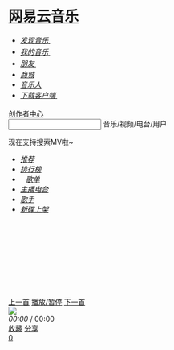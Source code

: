 <!DOCTYPE html>
<html>
<head>
<meta charset="utf-8">
<meta name="baidu_ssp_verify" content="39f14c78c537175eb4b5192c72d002c1" />
<meta name="baidu-site-verification" content="cNhJHKEzsD" />
<meta name="360-site-verification" content="e37aef53e3922913e2a6a4682e479b84" />
<meta name="sogou_site_verification" content="7zFjYjJaMq"/>
<meta name="msvalidate.01" content="0CA3171633345524D8CBED5E95C75FFF" />
<meta name="google-site-verification" content="rh2irYN2Lu028orAseOD3aXd5u7Eu1mqTfhoVaw2Ihg" />
<meta name="shenma-site-verification" content="12da4afc02bfe908ed0667f287167d11_1555581349" />
<meta property="qc:admins" content="27354635321361636375" />
<link rel="canonical" href="https://music.163.com/">
<meta name="applicable-device" content="pc,mobile">
<title>网易云音乐</title>
<meta name="keywords" content="网易云音乐，音乐，播放器，网易，下载，播放，DJ，免费，明星，精选，歌单，识别音乐，收藏，分享音乐，音乐互动，高音质，320K，音乐社交，官网，music.163.com" />
<meta name="description" content="网易云音乐是一款专注于发现与分享的音乐产品，依托专业音乐人、DJ、好友推荐及社交功能，为用户打造全新的音乐生活。" />
<meta property="og:title" content="网易云音乐" />
<meta property="og:type" content="website" />
<meta property="og:image" content="http://p3.music.126.net/tBTNafgjNnTL1KlZMt7lVA==/18885211718935735.jpg" />
<meta property="og:url" content="https://music.163.com/" />
<meta property="og:site_name" content="网易云音乐"/>
<script type="text/javascript">
if (location.pathname.indexOf("outchain") === -1) {
if (document.domain.match(/music.163.com$/)) {
document.domain = "music.163.com";
} else {
document.domain = document.domain;
}
}
var GDownloadLink="";
var GDevice = "phone";
var GFrom="";
var GClient="";
var GPlatform="other";
var GRef = '';
var GInApp = false;
var GMobile = false;
var GAbroad = false;
var GUser={};
var GAllowRejectComment = false;
var GEnc = true;
var GEnvType = "online";
var GWebpSupport = "1";
var vipWebCashierRedirect = "1";
window.NEJ_CONF = {p_csrf:{cookie:'__csrf',param:'csrf_token'}};
GUtil = {
getBase:function(){
return location.protocol+'//'+location.hostname;
},
getPathAndHash:function(_url){//获取URL path 之后的所有内容,并将/#/替换成/m/使之成为path的一部分
if(!_url) return '';
var _reg0 = /^https?:\/\/.*?\//i,
_reg1 = /\/?#\/?/i;
return _url.replace(_reg0,'/').replace(_reg1,'/m/');
},
composeRefer:function(_url,_ref){//对所有的页面请求都加上ref参数表示被嵌套的来源
if(!_ref) return _url;
var _hi = _url.indexOf('#'),
_si = _url.indexOf('?');
if(_si>0&&(_si<_hi||_hi<0)){
return _url.substring(0,_si+1)+'ref='+_ref+'&'+_url.substring(_si+1);
}else if(_hi>0&&(_si<0||_si>_hi)){
return _url.substring(0,_hi)+'?ref='+_ref+_url.substring(_hi);
}else{
return _url+'?ref='+_ref;
}
}
};(function(){
var _ua = window.navigator.userAgent,
_isMobile = /(mobile|mobi|wap|iphone)/i.test(_ua),
_isAndroid = /android/i.test(_ua),
_isIpad = /(ipad)/i.test(_ua),
_igList = [/^\/xiami$/,/^\/live$/],//不需要以单页面打开的列表，比如某些活动页面
_pn = location.pathname,
_ydomainPath = ['home', 'activity','album','artist','djradio','radio','dj','login','mv','playlist','program','song','tiktoksong', 'uniplaylist','unisong','user','video','event','discover/toplist','user/home'],
_idx = _pn.lastIndexOf('/'),
_pReg = /\s*(\w+)\s*=\s*(\d+)\s*/,
_isOnCDN = function(type) {
return _ydomainPath.indexOf(type) !== -1;
},
_isOnline = function() {
return location.host.indexOf('music.163.com') !== -1
},
_getBase = function(type) {
return location.protocol + '//' + ((_isOnCDN(type) && _isOnline()) ? 'y.music.163.com' : location.hostname);
},
_redirect2mobile = function() {
var _type,_murl,
_id = 0,
_hash = location.hash,
_mReg = /^#\/?m?\/(share|song|playlist|djradio|dj|program|album|mv|artist|topic|radio|zysf|drqp|qp|activity|store|user|event|video|discover\/toplist|login)(\/(\d+))?/,
_base = location.protocol+'//'+location.hostname,
_sindex = _hash.lastIndexOf('?'),
_search = _sindex>-1?_hash.substring(_sindex+1):'',
_match = _mReg.exec(_hash);
// 用户等级页特殊处理
if (_hash === '#/user/level') {
location.href = _base + '/store/m/gain/mylevel';
return;
}
// 网易音乐人手册特殊处理
if (/^#\/series\b/.test(_hash)) {
var _seriesQuery = _search.replace('id', 'seriesId');
location.href = _base + '/m/topic/all?' + _seriesQuery;
return;
}
// 无hash || 不匹配 || 匹配但是商品之外不带参数 || 匹配且是排行榜
if (!_hash.length || !_match || (_match[1] != 'store' && !_search) || /share|discover\/toplist/.test(_match[1])) {
// 有hash && (没有参数 || 排行榜)
if ((!_search || /share|discover\/toplist/.test(_match[1])) && _hash.length) {
location.href = ((_match && _match[1]) ? _getBase(_match[1]) : _base) + '/' + _hash.replace('#', 'm');
} else {
location.href = _getBase('home') + '/m/';
}
return;
}
_type = _match[1];
_id = _match[3];
if (_type == 'dj') _type = 'program';
if (_type == 'store') {
_murl = /^#\/store\/(product|concert)\/detail/.test(_hash) ? _hash.replace('#/store', '/store/m') : '/store/m/product/index';
} else {
_murl = '/' + _type + '?' + (_id ? 'id=' + _id + '&' : '') + _search;
}
location.href = _getBase(_type) + (_isOnCDN(_type) ? '/m' : '') + _murl;
};
if(_isMobile || _isAndroid || _isIpad){
_redirect2mobile();
return;
}
if(!_pn||_pn=='/') return;
for(var i in _igList){
if(_igList[i].test(_pn)) return;
}
if(top==self){
location.href = '/#'+GUtil.getPathAndHash(location.href);
return;
}
//搜索引擎过来的内容页连接
if(top==self&&/^\/static\/(song|playlist|album|artist)/i.test(_pn)){
location.href = '/#'+_pn.substring(0,_idx).replace('/static/','/')+'?id='+_pn.substring(_idx+1);
}
})();
(function(){
var _addEvent = function(_node,_type,_cb){
if(_node.addEventListener){
_node.addEventListener(_type,_cb);
}else if(_node.attachEvent){
_node.attachEvent('on'+_type,_cb);
}
},
_pathPrefixArray = [
'/store/', // 商城
'/m/at/', // 活动
'/prime/m/', // 会员移动端页面
'/oauth2/', // 授权
'/m/oauth2/', // 授权
'/octave/', // 新数字专辑
'/v/', // 新数字专辑
'/st/', // 静态页面
'/nmusician/',// 音乐人
'/nact/', // 新活动
'/m/topic/', // 专栏移动端
'/show/m/', //演出移动端
],
_isNotMainsitePagePath = function(_pagePath){
// 对于非主站内的页面的跳转 需要排除
var _path = (_pagePath||'').replace(/^https?:\/\/.*?\//i, '/').split(/[?#]/)[0];
for(var i=0;i<_pathPrefixArray.length;i++){
if(_path.indexOf(_pathPrefixArray[i])===0) return true;
}
return false;
},
_onAnchorClick = function(_event){//截获所有<a>标签的点击事件，自定义页面的跳转
_event = _event||window.event;
var _el = _event.target||_event.srcElement,
_base = location.protocol+'//'+location.host;
while(_el&&_el!=document){
if(_el.tagName&&_el.tagName.toLowerCase()=='a'){
//fix ie6下有时javascript:;不能阻止默认事件的bug.
if(_el.href.indexOf('javascript:')>=0){
!!_event.preventDefault
? _event.preventDefault()
: _event.returnValue = !1;
return;
}
if(_event.button==2) return;//ff 右键会触发click事件
//商城有独立地顶栏了，排除掉。但会员、数字专辑、单曲的商品、订单页仍保持主站frame，
//这些url往往是通过/vip2, /payfee这样的地址跳转的，也没有问题，如果真的有，URL用#配置就好了
if(_isNotMainsitePagePath(_el.href)) return;
//新窗口打开的链接、云音乐单页面形式的链接、站外的链接不做拦截处理。
if(_el.target=='_blank'
||_el.target=='blank'
||_isNotSameHost(_el.href)
||_el.href==_base
||_el.href.indexOf(_base+'/#')>=0) return;
!!_event.preventDefault
? _event.preventDefault()
: _event.returnValue = !1;
location.dispatch2(_el.href);
break;
}else{
_el = _el.parentNode;
}
}
},
_isNotSameHost = function(_href){
var _same = true;
if(_href.charAt(0)!='/'){
var _index = _href.indexOf('//'+location.hostname);
if(_index > 0){
var _index2 = _href.indexOf('?');
if(_index2 > 0 && _index2 < _index){
_same = false;
}
}else{
_same = false;
}
}
return !_same;
};
_addEvent(document,'click',_onAnchorClick);
//扩展一个js中直接使用的页面跳转的方法，以拦截js中的页面跳转行为
location.dispatch2 = function(_url,_replace){
var delegate = false;
try{
delegate = !!top.GDispatcher;
}catch(e){
delegate = false;
}
// 处理对于非主站内的页面的跳转
if(_isNotMainsitePagePath(_url)){
if(delegate && top.location && top.location.href){
top.location.href = _url;
}else{
location.href = _url;
}
return;
}
if(delegate){
top.GDispatcher.dispatch(_url,_replace);
}else{
_url = GUtil.composeRefer(_url,GRef);
//邮箱音乐盒中，每次链接的跳转都要将proxy.html的地址合并到hash中
if(GRef&&GRef=='mail'){
var _hindex,_sindex,
_reg = /(https?:\/\/.+\/proxy.html)/,
_hreg = /#(.*?)$/,
_href = decodeURIComponent(location.href);
if(!_reg.test(decodeURIComponent(_url))&&_reg.test(_href)){
_hindex = _url.indexOf('#');
_sindex = _url.lastIndexOf('?');
if(_hindex>0){
_url = _url+(_sindex>_hindex?'&':'?')+'proxy='+encodeURIComponent(RegExp.$1);
}else{
_url = _url+'#proxy='+encodeURIComponent(RegExp.$1);
}
}
}
if(_replace){
location.replace(_url);
}else{
location.href = _url;
}
}
};
})();
(function start() {
var targetUrl = 'https://music.163.com';
// 首先检测hash规则, 在白名单内才进行跳转
var hashWhite = /^(\/discover|\/download|\/login)/ig;
// 如果当前域不是163域名，那么强制跳转到163.com
var siteReg = /^(https?:\/\/)?([a-zA-Z0-9]+(-?[a-zA-Z0-9])*\.){1,}?(163\.com)$/ig;
if(hashWhite.test(window.location.pathname) && !siteReg.test(window.location.hostname)){
top.location.href = targetUrl;
}
})();</script>
<link rel="shortcut icon" href="//s1.music.126.net/style/favicon.ico?v20180823" />
<link href="//s2.music.126.net/web/s/core_13b2b63340b13b4509bf65a9a662fcbc.css?13b2b63340b13b4509bf65a9a662fcbc" type="text/css" rel="stylesheet"/><link href="//s2.music.126.net/web/s/pt_frame_6ff8f376a762d4ab674e6f4ea90224dd.css?6ff8f376a762d4ab674e6f4ea90224dd" type="text/css" rel="stylesheet"/>
<style>html,body{overflow:hidden;}</style>
<script>if(top!=self)top.location=self.location;</script>
<script type="text/javascript">
(function(){
var GDegradeConfig = {}; // 降级配置默认值
try {
GDegradeConfig = JSON.parse("{\"apiList\":{\"_api_topic_user_info\":{\"type\":0},\"_api_copyright_pay_fee_message_config\":{\"result\":\"{\\\"code\\\":200,\\\"config\\\":{\\\"ipadvip\\\":\\\"版权方要求，当前歌曲需付费使用。您可以到iPhone/Android/网页版购买后使用\\\",\\\"headpic_lossless\\\":\\\"109951163349949354\\\",\\\"vip2\\\":\\\"版权方要求，当前歌曲仅限开通VIP使用\\\",\\\"commonQuality2link\\\":\\\"2元购买此单曲\\\",\\\"vipCacheOnlyRenewLink\\\":\\\"单曲购买\\\",\\\"unknow\\\":\\\"版权方要求，当前资源需付费使用\\\",\\\"upgradeVipPro\\\":\\\"该权益仅限黑胶VIP使用，立即升级畅享特权\\\",\\\"superQuality\\\":\\\"无损品质需付费使用，开通VIP即可自由畅享\\\",\\\"upgradeVipProButton\\\":\\\"升级为黑胶VIP\\\",\\\"headpic_general\\\":\\\"109951163349949354\\\",\\\"albumbutton\\\":\\\"购买专辑\\\",\\\"headpic_download\\\":\\\"109951163349949354\\\",\\\"downloadOnly\\\":\\\"版权方要求，当前歌曲仅限开通VIP使用\\\",\\\"vipbutton\\\":\\\"开通音乐包\\\",\\\"unknowbutton\\\":\\\"现在去订购\\\",\\\"downloadOnlyButton\\\":\\\"开通音乐包\\\",\\\"vipCacheOnlyRenew\\\":\\\"VIP已过期，当前歌曲无法离线播放，应版权方要求，开通VIP即可继续使用\\\",\\\"vipDownloadLink\\\":\\\"2元购买此单曲\\\",\\\"superQualitybutton\\\":\\\"开通音乐包\\\",\\\"entryNotVip\\\":\\\"会员中心\\\",\\\"headpic_quality\\\":\\\"109951163349949354\\\",\\\"exclusive\\\":\\\"版权方要求，会员专属曲库仅限开通VIP下载，开通即可畅享\\\",\\\"commonQuality\\\":\\\"版权方要求，当前歌曲该音质需付费使用，开通VIP即可自由畅享\\\",\\\"vip\\\":\\\"版权方要求，当前歌曲需付费使用，开通VIP即可自由畅享\\\",\\\"buyVipPro\\\":\\\"该权益仅限黑胶VIP使用，立即开通畅享特权\\\",\\\"downloadOnlyLink\\\":\\\"单曲购买\\\",\\\"commonQuality2button\\\":\\\"开通音乐包\\\",\\\"buyVipProButton\\\":\\\"开通黑胶VIP\\\",\\\"vip2link\\\":\\\"2元购买此单曲\\\",\\\"vipCacheOnlyRenewButton\\\":\\\"开通音乐包\\\",\\\"album\\\":\\\"版权方要求，当前专辑需单独付费，购买数字专辑即可无限畅享\\\",\\\"commonQuality2\\\":\\\"版权方要求，当前歌曲该音质仅限开通VIP使用\\\",\\\"vipDownload\\\":\\\"版权方要求，当前歌曲需付费下载，开通VIP即可畅享\\\",\\\"vipCacheOnlyLink\\\":\\\"2元购买此单曲\\\",\\\"vip2button\\\":\\\"开通音乐包\\\",\\\"vipCacheOnlyButton\\\":\\\"开通音乐包\\\",\\\"vipCacheOnly\\\":\\\"版权方要求，当前歌曲需付费下载，下载后可在VIP有效期内离线使用\\\",\\\"ipadvipaudit\\\":\\\"版权方要求，当前歌曲需付费使用。您可以到iPhone版网易云音乐购买后使用\\\",\\\"vipDownloadButton\\\":\\\"开通音乐包\\\",\\\"payFeeTableName\\\":\\\"会员中心\\\",\\\"entryVip\\\":\\\"我的会员\\\"}}\",\"type\":1},\"_api_reward_user_showicon\":{\"type\":0},\"_api_privacy_info_get_v2\":{\"type\":0},\"_api_cdns\":{\"type\":0},\"_api_feedback_weblog\":{\"type\":0},\"_api_activity_p2p_flow_switch_get\":{\"result\":\"{\\\"code\\\":200,\\\"data\\\":\\\"{\\\\n \\\\\\\"xysdk\\\\\\\":\\\\\\\"//s5.music.126.net/static_public/5a1b70ea0180f6ca7295a59d/js/p2p-xy-sdk.2.1.12.1.min.js\\\\\\\",\\\\n \\\\\\\"yfsdk\\\\\\\":\\\\\\\"//s5.music.126.net/static_public/5a1b70ea0180f6ca7295a59d/js/p2p-yf-sdk.1.0.0.53.min.js\\\\\\\",\\\\n \\\\\\\"audio\\\\\\\":{\\\\n \\\\\\\"turnon\\\\\\\":false,\\\\n \\\\\\\"init\\\\\\\":0,\\\\n \\\\\\\"xy\\\\\\\":1,\\\\n \\\\\\\"yf\\\\\\\":0\\\\n },\\\\n \\\\\\\"video\\\\\\\":{\\\\n \\\\\\\"turnon\\\\\\\":false,\\\\n \\\\\\\"init\\\\\\\":0,\\\\n \\\\\\\"xy\\\\\\\":1,\\\\n \\\\\\\"yf\\\\\\\":0\\\\n }\\\\n}\\\"}\",\"type\":1},\"_api_login_token_refresh\":{\"type\":0},\"_api_web_banner\":{\"type\":1},\"_api_pl_count\":{\"type\":0},\"_api_discovery_recommend_resource\":{\"type\":0},\"_api_event_user_permission\":{\"result\":\"{\\\"code\\\":200,\\\"topEventPermission\\\":false,\\\"pubEventWithPictureForbiddenNotice\\\":\\\"等级达到Lv.0，即可添加图片\\\",\\\"LongMsgNum\\\":400,\\\"eventVideoUploadNosType\\\":1,\\\"pubEventWithPics\\\":true,\\\"pubEventWithoutResource\\\":false,\\\"lotteryEventPermission\\\":false,\\\"pubLongMsgEvent\\\":false}\",\"type\":1},\"_api_privilege_message_mv\":{\"result\":\"{\\\"code\\\":200,\\\"data\\\":{\\\"mvOnlyMusicPackageButton\\\":\\\"开通音乐包\\\",\\\"mvOnlyVinylVipButton\\\":\\\"开通黑胶VIP\\\",\\\"onlyBuyMv\\\":\\\"版权方要求，当前资源需单独付费使用\\\",\\\"unauthorizedMv\\\":\\\"版权方要求，当前资源暂时无法使用\\\",\\\"mvOnlyVinylVip\\\":\\\"版权方要求，当前资源仅限黑胶VIP使用\\\",\\\"onlyBuyMvButton\\\":\\\"去购买\\\",\\\"mvOnlyDownload\\\":\\\"版权方要求，当前资源需下载后播放\\\",\\\"mvOnlyPlay\\\":\\\"版权方要求，当前资源不能下载\\\",\\\"mvOnlyMusicPackage\\\":\\\"版权方要求，当前资源仅限音乐包用户使用\\\"}}\",\"type\":1}},\"degrade\":false,\"degradeLogin\":false,\"degradeUserList\":[64970269],\"discoverUrl\":\"https://y.music.163.com/discover\",\"vipUserList\":[]}");
if (GDegradeConfig.apiList) {
// 预处理所有数据
for (var attr in GDegradeConfig.apiList) {
if (GDegradeConfig.apiList[attr]
&& GDegradeConfig.apiList[attr].result) {
try {
GDegradeConfig.apiList[attr].result = JSON.parse(GDegradeConfig.apiList[attr].result);
} catch(e) {
GDegradeConfig.apiList[attr].result = null;
}
}
}
}
} catch (e) {
console.log(e);
}
window.GDegradeConfig = GDegradeConfig;
// console.log(window.GDegradeConfig);
})();
</script>
</head>
<body>
<div id="g-topbar" class="g-topbar f-oys">
<div class="m-top">
<div class="wrap f-cb">
<h1 class="logo"><a hidefocus="true" href="/#">网易云音乐</a></h1>
<ul class="m-nav j-tflag">
<li class="fst">
<span><a hidefocus="true" href="/#" data-module="discover"><em>发现音乐</em><sub class="cor">&nbsp;</sub></a></span>
</li>
<li>
<span><a data-action="bilog" data-log-action="page" data-log-json='{"type":"my"}' hidefocus="true" href="/my/" data-module="my"><em>我的音乐</em><sub class="cor">&nbsp;</sub></a></span>
</li>
<li>
<span><a hidefocus="true" href="/friend" data-module="friend"><em>朋友</em><sub class="cor">&nbsp;</sub><i class="dot j-t" style="display:none;"></i></a></span>
</li>
<li>
<span><a hidefocus="true" href="/store/product" target="_blank" data-module="store"><em>商城</em></a></span>
</li>
<li>
<span><a hidefocus="true" href="/nmusician/web/recruit" target="_blank" data-module="musician"><em>音乐人</em></a></span>
</li>
<li class="lst">
<span><a id="topbar-download-link" data-action="bilog" data-log-action="page" data-log-json='{"type":"downloadapp","source":"tab"}' hidefocus="true" href="/download" data-module="download"><em>下载客户端</em><sub class="cor">&nbsp;</sub></a></span><sup class="hot">&nbsp;</sup>
</li>
</ul>
<div class="m-tophead f-pr j-tflag f-hide"></div>
<a data-action="bilog" data-log-action="click" data-log-json="{&quot;target&quot;:&quot;uploadvideo&quot;,&quot;page&quot;:&quot;homepage&quot;}" href="/login?targetUrl=%2Fst/creator" target="_blank" class="m-topvd f-pr m-creator-center">创作者中心</a>
<div class="m-srch f-pr j-suggest" id="g_search">
<div class="srchbg">
<span class="parent">
<input type="text" name="srch" id="srch" class="txt j-flag" value=""/>
<label class="ph j-flag">音乐/视频/电台/用户</label>
</span>
</div>
<div class="j-showoff u-showoff f-hide"><p>现在支持搜索MV啦~</p></div>
<span class="j-flag" style="display:none;">&nbsp;</span>
<div class="u-lstlay j-flag" style="display:none;"></div>
</div>
</div>
</div>
<div class="m-subnav m-subnav-up f-pr j-tflag"></div>
<div id="g_nav2" class="m-subnav f-hide j-tflag">
<div class="wrap f-pr">
<ul class="nav">
<li><a hidefocus="true" data-module="discover" href="/discover"><em>推荐</em></a></li>
<li><a hidefocus="true" data-module="toplist" href="/discover/toplist"><em>排行榜</em></a></li>
<li><a hidefocus="true" data-module="playlist" href="/discover/playlist"><em class="f-pr" style="padding: 0 15px 0 11px;">歌单<span class="f-pa f-r-white-icon" style="display:inline-block;width:8px;height:8px;top:2px;background-size:cover;"></span></em></a></li>
<li><a hidefocus="true" data-module="djradio" href="/discover/djradio"><em>主播电台</em></a></li>
<li><a hidefocus="true" data-module="artist" href="/discover/artist"><em>歌手</em></a></li>
<li><a hidefocus="true" data-module="album" href="/discover/album"><em>新碟上架</em></a></li>
</ul>
</div>
</div>
</div>
<iframe name="contentFrame" id="g_iframe" class="g-iframe" scrolling="auto" frameborder="0" src="about:blank" allowfullscreen="true"></iframe>
<script type="text/javascript">
var GUserAcc={topic:1, reward:false};
(function(){
var topbar = document.getElementById('g-topbar'),
scrollBarWidth = document.body.clientWidth - topbar.clientWidth;
topbar.style.width = topbar.clientWidth+'px';
topbar.className = 'g-topbar';
if(window.addEventListener){
window.addEventListener('resize', onResize)
}else{
window.attachEvent('onresize', onResize)
}
function onResize(){
topbar.style.width = (document.body.clientWidth-scrollBarWidth)+'px';
};
})();/*!
* Copyright (c) 2009-2011 Andreas Blixt <andreas@blixt.org>
* Contributors: Aaron Ogle <aogle@avencia.com>,
* Matti Virkkunen <mvirkkunen@gmail.com>,
* Simon Chester <simonches@gmail.com>
* http://github.com/blixt/js-hash
* MIT License: http://www.opensource.org/licenses/mit-license.php
*
* Hash handler
* Keeps track of the history of changes to the hash part in the address bar.
*/
/* WARNING for Internet Explorer 7 and below:
* If an element on the page has the same ID as the hash used, the history will
* get messed up.
*
* Does not support history in Safari 2 and below.
*
* Example:
* function handler(newHash, initial) {
* if (initial)
* alert('Hash is "' + newHash + '"');
* else
* alert('Hash changed to "' + newHash + '"');
* }
* Hash.init(handler);
* Hash.go('abc123');
*
*
* Updated by Simon Chester (simonches@gmail.com) on 2011-05-16:
* - Removed the need for blank.html and the iframe argument by creating the
* iframe on initialization.
*
* Updated by Matti Virkkunen (mvirkkunen@gmail.com) on 2009-11-16:
* - Added second argument to callback that indicates whether the callback is
* due to initial state (true) or due to an actual change to the hash
* (false).
*
* Updated by Aaron Ogle (aogle@avencia.com) on 2009-08-11:
* - Fixed bug where Firefox automatically unescapes location.hash but no
* other browsers do. Always get the hash by parsing location.href and
* never use location.hash.
*/
var Hash = (function () {
var
// Import globals
window = this,
documentMode = document.documentMode,
history = window.history,
// Plugin variables
callback, hash,
// IE-specific
iframe,
getHash = function () {
// Internet Explorer 6 (and possibly other browsers) extracts the query
// string out of the location.hash property into the location.search
// property, so we can't rely on it. The location.search property can't be
// relied on either, since if the URL contains a real query string, that's
// what it will be set to. The only way to get the whole hash is to parse
// it from the location.href property.
//
// Another thing to note is that in Internet Explorer 6 and 7 (and possibly
// other browsers), subsequent hashes are removed from the location.href
// (and location.hash) property if the location.search property is set.
//
// Via Aaron: Firefox 3.5 (and below?) always unescape location.hash which
// causes poll to fire the hashchange event twice on escaped hashes. This
// is because the hash variable (escaped) will not match location.hash
// (unescaped.) The only consistent option is to rely completely on
// location.href.
var index = window.location.href.indexOf('#');
return (index == -1 ? '' : window.location.href.substr(index + 1));
},
// Used by all browsers except Internet Explorer 7 and below.
poll = function () {
var curHash = getHash();
if (curHash != hash) {
hash = curHash;
callback(curHash, false);
}
},
// From:
// http://perfectionkills.com/detecting-event-support-without-browser-sniffing/
isHashChangeSupported = function() {
var eventName = 'onhashchange';
var isSupported = (eventName in document.body);
if (!isSupported) {
document.body.setAttribute(eventName, 'return;');
isSupported = typeof document.body[eventName] == 'function';
}
// documentMode logic from YUI to filter out IE8 Compat Mode (which
// generates false positives).
return isSupported && (document.documentMode === undefined ||
document.documentMode > 7);
},
createIframe = function () {
var tempEl = document.createElement();
tempEl.innerHTML = '<iframe src="javascript:void(0)" tabindex="-1" ' +
'style="display: none;"></iframe>';
var frame = tempEl.childNodes[0];
document.body.appendChild(frame);
return frame;
},
// Used to create a history entry with a value in the iframe.
setIframe = function (newHash) {
try {
var doc = iframe.contentWindow.document;
doc.open();
doc.write('<html><body>' + newHash + '</body></html>');
doc.close();
hash = newHash;
} catch (e) {
setTimeout(function () { setIframe(newHash); }, 10);
}
},
// Used by Internet Explorer 7 and below to set up an iframe that keeps track
// of history changes.
setUpIframe = function () {
// Don't run until access to the body is allowed.
try {
iframe = createIframe();
} catch (e) {
setTimeout(setUpIframe, 10);
return;
}
// Create a history entry for the initial state.
setIframe(hash);
var data = hash;
setInterval(function () {
var curData, curHash;
try {
curData = iframe.contentWindow.document.body.innerText;
if (curData != data) {
data = curData;
window.location.hash = hash = curData;
callback(curData, true);
} else {
curHash = getHash();
if (curHash != hash) setIframe(curHash);
}
} catch (e) {
}
}, 50);
};
return {
init: function (cb) {
// init can only be called once.
if (callback) return;
callback = cb;
// Keep track of the hash value.
hash = getHash();
cb(hash, true);
if (isHashChangeSupported()) {
if (window.addEventListener){
window.addEventListener('hashchange', poll, false);
} else if (window.attachEvent){
window.attachEvent('onhashchange', poll);
}
} else {
// Run specific code for Internet Explorer.
if (window.ActiveXObject) {
if (!documentMode || documentMode < 8) {
// Internet Explorer 5.5/6/7 need an iframe for history
// support.
setUpIframe();
}
} else {
// Change Opera navigation mode to improve history support.
if (history.navigationMode) {
history.navigationMode = 'compatible';
}
setInterval(poll, 50);
}
}
},
go: function (newHash) {
// Cancel if the new hash is the same as the current one, since there
// is no cross-browser way to keep track of navigation to the exact
// same hash multiple times in a row. A wrapper can handle this by
// adding an incrementing counter to the end of the hash.
if (newHash == hash) return;
if (iframe) {
setIframe(newHash);
} else {
window.location.hash = hash = newHash;
callback(newHash, false);
}
}
};
})();var GDispatcher = (function(){
var _lastPage = '',
_igReg = /f=(.*?)/,
_hReg = /\/?#.*/,
_xssReg = /(java|vb)script/,//xss注入
_default = '/discover';
function _isIE10plus(){
var _ua = window.navigator.userAgent;
return (/msie\s+(.*?);/i.test(_ua)||/trident\/.+rv:([\d\.]+)/i.test(_ua))&&(parseInt(RegExp.$1)>=10);
};
function getDiscoverUrl() {
var GDegradeConfig = window.GDegradeConfig || {};
var discoverUrl = GDegradeConfig.degrade && GDegradeConfig.discoverUrl || '/discover';
return encodeURI(discoverUrl);
}
function _onHashChange(_hash){
var _url,
_iframe = document.getElementById('g_iframe');
if(!_hash||_igReg.test(_hash)||_xssReg.test(_hash)){//忽略统计来源的hash
_url = _default;
}else{
if(_hash.indexOf('/') !== 0) {
_hash = '/' + _hash;
}
_hash = _hash.replace(/\/+/g, '/');//#29664 http://music.163.com/#// 会死循环
var _midx = -1;
if((_midx=_hash.indexOf('store/m/'))>=0){
_url = _hash.substring(0, _midx+8)+(_hash.substring(_midx+8).replace('/m/','/#/'));
}else{
_url = _hash.replace('/m/','/#/');
// debugger;
if(/^\/member\/?(\?[\s\S]*)?$/.test(_url) && typeof vipWebCashierRedirect !== 'undefined' && '' + vipWebCashierRedirect === '1') {
_url = _url.replace('/member','/prime/member');
}
}
}
if(_url === '/discover') {
_url = getDiscoverUrl();
}
if(!_url.match(/^https?:/)){
_url = location.protocol+'//'+location.hostname+_url;
}
//针对ie10+ location.replace的bug做特殊处理
if(_isIE10plus()){
if(_lastPage.replace(_hReg,'')==_url.replace(_hReg,'')){//只是hash的改变
_iframe.contentWindow.location.replace(_url);
} else{
_iframe.parentNode.removeChild(_iframe);
_iframe = document.createElement('iframe');
_iframe.id = 'g_iframe';
_iframe.src = 'about:blank';
_iframe.className = 'g-iframe';
_iframe.setAttribute('allowfullscreen', true);
document.body.insertAdjacentElement('afterBegin',_iframe);
_iframe.contentWindow.location.href = _url;
}
}else{
_iframe.contentWindow.location.replace(_url);
}
_lastPage = _url;
if(typeof window.onHashChange=='function'){
window.onHashChange(_hash);
}
};
Hash.init(_onHashChange);
return {
dispatch:function(_url,_replace){
var _ph = GUtil.getPathAndHash(_url);
if(!_ph) return;
if(_replace){
location.replace(GUtil.getBase()+'#'+_ph);
}else{
location.hash = _ph;
}
},
refreshIFrame:function(_url){
_onHashChange(_url);
}
};
})();</script>
<div class="g-btmbar">
<div class="m-playbar m-playbar-unlock" style="top:-53px;">
<div class="updn">
<div class="left f-fl"><a href="javascript:;" class="btn" hidefocus="true" data-action="lock"></a></div>
<div class="right f-fl"></div>
</div>
<div class="bg"></div>
<div class="hand" title="展开播放条"></div>
<div class="wrap" id="g_player">
<div class="btns">
<a href="javascript:;" hidefocus="true" data-action="prev" class="prv" title="上一首(ctrl+←)">上一首</a>
<a href="javascript:;" hidefocus="true" data-action="play" class="ply j-flag" title="播放/暂停(p)">播放/暂停</a>
<a href="javascript:;" hidefocus="true" data-action="next" class="nxt" title="下一首(ctrl+→)">下一首</a>
</div>
<div class="head j-flag"><img src="http://s4.music.126.net/style/web2/img/default/default_album.jpg"><a href="javascript:;" hidefocus="true" class="mask"></a></div>
<div class="play">
<div class="j-flag words"></div>
<div class="m-pbar" data-action="noop">
<div class="barbg j-flag">
<div class="rdy" style="width:0%;"></div>
<div class="cur" style="width:0%;"><span class="btn f-tdn f-alpha"><i></i></span></div>
</div>
<span class="j-flag time"><em>00:00</em> / 00:00</span>
</div>
</div>
<div class="oper f-fl">
<a href="javascript:;" hidefocus="true" data-action="like" class="icn icn-add j-flag" title="收藏">收藏</a>
<a href="javascript:;" hidefocus="true" data-action="share" class="icn icn-share" title="分享">分享</a>
</div>
<div class="ctrl f-fl f-pr j-flag">
<div class="m-vol" style="visibility:hidden;">
<div class="barbg"></div>
<div class="vbg j-t"><div class="curr j-t"></div>
<span class="btn f-alpha j-t"></span></div>
</div>
<a href="javascript:;" hidefocus="true" data-action="volume" class="icn icn-vol"></a>
<a href="javascript:;" hidefocus="true" data-action="mode" class="icn icn-shuffle" title="随机"></a>
<span class="add f-pr">
<span class="tip" style="display:none;">已添加到播放列表</span>
<a href="javascript:;" title="播放列表" hidefocus="true" data-action="panel" class="icn icn-list s-fc3">0</a>
</span>
<div class="tip tip-1" style="display:none;"></div>
</div>
</div>
</div>
</div>
<div id="template-box" style="display:none;"> <textarea name="jst" id="ntp-login-nav" style="display:none;"><div class="lyct lyct-1 f-pr">
{if degrade}
<div class="login-list" style="min-height:332px">
<div class="n-log2 n-log2-1 f-cb">
<div class="u-main">
<div class="u-plt"></div>
<div class="f-mgt10">
<a href="javascript:;" data-action="login" data-type="mobile" class="u-btn2 u-btn2-2"><i>手机号登录</i></a>
</div>
<div class="f-mgt10">
<a href="javascript:;" class="u-btn2 u-btn2-1" data-action="reg"><i>注&#12288;册</i></a>
</div>
</div>
<div class="u-alt">
<ul>
<li><a href="https://music.163.com/api/sns/authorize?snsType=10&clientType=web2&callbackType=Login&forcelogin=true" target="_blank" data-action="login" data-type="thirdparty"><i class="u-mlg2 u-mlg2-wx"></i>微信登录</a></li>
<li><a href="https://music.163.com/api/sns/authorize?snsType=5&clientType=web2&callbackType=Login&forcelogin=true" target="_blank" data-action="login" data-type="thirdparty"><i class="u-mlg2 u-mlg2-qq"></i>QQ登录</a></li>
<li><a href="https://music.163.com/api/sns/authorize?snsType=2&clientType=web2&callbackType=Login&forcelogin=true" target="_blank" data-action="login" data-type="thirdparty"><i class="u-mlg2 u-mlg2-sn"></i>微博登录</a></li>
<li><a href="javascript:;" data-action="login" data-type="netease"><i class="u-mlg2 u-mlg2-wy"></i>网易邮箱帐号登录</a></li>
</ul>
</div>
<div class="u-official-terms">
<input type="checkbox" id="j-official-terms">
<label for="j-official-terms" style="margin-left: 2px;">同意</label>
<a href="http://st.music.163.com/official-terms/service" target="_blank" style="color:#507DAF">《服务条款》</a>
<a href="http://st.music.163.com/official-terms/privacy" target="_blank" style="color:#507DAF">《隐私政策》</a>
<a href="https://st.music.163.com/official-terms/children" target="_blank" style="color:#507DAF">《儿童隐私政策》</a>
</div>
</div>
</div>
{else}
<div class="login-list f-hide" style="min-height:332px">
<div class="n-log2 n-log2-1 f-cb">
<div class="u-main">
<div class="u-plt"></div>
<div class="f-mgt10">
<a href="javascript:;" data-action="login" data-type="mobile" class="u-btn2 u-btn2-2"><i>手机号登录</i></a>
</div>
<div class="f-mgt10">
<a href="javascript:;" class="u-btn2 u-btn2-1" data-action="reg"><i>注&#12288;册</i></a>
</div>
</div>
<div class="u-alt">
<ul>
<li><a href="https://music.163.com/api/sns/authorize?snsType=10&clientType=web2&callbackType=Login&forcelogin=true" target="_blank" data-action="login" data-type="thirdparty"><i class="u-mlg2 u-mlg2-wx"></i>微信登录</a></li>
<li><a href="https://music.163.com/api/sns/authorize?snsType=5&clientType=web2&callbackType=Login&forcelogin=true" target="_blank" data-action="login" data-type="thirdparty"><i class="u-mlg2 u-mlg2-qq"></i>QQ登录</a></li>
<li><a href="https://music.163.com/api/sns/authorize?snsType=2&clientType=web2&callbackType=Login&forcelogin=true" target="_blank" data-action="login" data-type="thirdparty"><i class="u-mlg2 u-mlg2-sn"></i>微博登录</a></li>
<li><a href="javascript:;" data-action="login" data-type="netease"><i class="u-mlg2 u-mlg2-wy"></i>网易邮箱帐号登录</a></li>
</ul>
</div>
<div class="u-official-terms">
<input type="checkbox" id="j-official-terms">
<label for="j-official-terms" style="margin-left: 2px;">同意</label>
<a href="http://st.music.163.com/official-terms/service" target="_blank" style="color:#507DAF">《服务条款》</a>
<a href="http://st.music.163.com/official-terms/privacy" target="_blank" style="color:#507DAF">《隐私政策》</a>
<a href="https://st.music.163.com/official-terms/children" target="_blank" style="color:#507DAF">《儿童隐私政策》</a>
</div>
</div>
<div class="n-scan" data-action="scan"></div>
</div>
<div class="lg n-login-scan" id="login-qrcode" style="min-height:332px">
<div class="cnt">
<div class="main j-flag">
<div class="f-cb">
<div class="phone"></div>
<div class="right">
<div class="title">扫码登录</div>
<div class="qr">
<div class="tip f-dn f-link j-flag f-hide">
<p>二维码已失效</p>
<a class="u-btn2" href="javascript:;" data-action="refresh">点击刷新</a>
</div>
<div class="canvas f-pen j-flag"></div>
</div>
<p class="txt j-flag">使用&nbsp;<a class="download-link" href="/download" target="_blank">网易云音乐APP</a>&nbsp;扫码登录</p>
</div>
</div>
</div>
<div class="suc j-flag f-hide">
<div class="suc-icon"></div>
<p class="suc-txt">扫描成功</p>
</div>
<p class="confirm j-flag f-hide">请在手机上确认登录</p>
<div id="otherbtn" class="otherbtn">
<a class="u-btn2 other f-hide" data-action="switch">选择其他登录模式</a>
</div>
</div>
</div>
{/if}
</div>
</textarea>
<textarea name="ntp" id="ntp-login-mobile" style="display:none;"><div class="lyct lyct-1">
<div class="n-log2 n-log2-2">
<div class="j-mob"></div>
<div class="f-mgt10">
<input type="password" name="pw" id="pw" class="j-pwd u-txt" placeholder="请输入密码" autocomplete="new-password">
</div>
<div class="j-err u-err" style="display:none;"><i class="u-icn u-icn-25"></i><span></span></div>
<div class="f-mgt10">
<label class="s-fc3"><input type="checkbox" checked="checked" class="j-auto u-auto">自动登录</label>
<a href="#" class="f-fr s-fc3" data-action="forget">忘记密码？</a>
</div>
<div class="f-mgt20">
<a class="j-primary u-btn2 u-btn2-2" hidefocus="true" href="#" data-action="login"><i>登&#12288;录</i></a>
</div>
</div>
<div class="js-btmbar n-loglink2 f-cb">
<a href="javascript:;" data-action="select" class="f-fl s-primary">&lt;&nbsp;&nbsp;其他登录方式</a>
<a href="javascript:;" data-action="reg" class="f-fr">没有帐号？免费注册&nbsp;&nbsp;&gt;</a>
</div>
</div>
</textarea>
<textarea name="ntp" id="ntp-login-netease" style="display:none;"><div class="lyct lyct-1 f-cb">
<div class="n-log2 n-log2-2">
<div class="f-pr" style="z-index:5;">
<input type="text" name="e" id="e" class="js-input u-txt" placeholder="请输入帐号" autocomplete="off">
<ul class="js-suggest u-fill" style="visibility:hidden;"></ul>
</div>
<div class="f-mgt10">
<input type="password" name="epw" id="epw" class="js-input u-txt" placeholder="请输入密码" autocomplete="new-password">
</div>
<div class="js-captcha"></div>
<div class="ScapTcha js-scaptcha"></div>
<div class="u-err" style="display:none;"><i class="u-icn u-icn-25"></i><span></span></div>
<div class="f-mgt10">
<label class="s-fc3"><input type="checkbox" checked="checked" class="u-auto">自动登录</label>
<a href="//reg.163.com/getpasswd/RetakePassword.jsp" target="_blank" class="f-fr s-fc3">忘记密码？</a>
</div>
<div class="f-mgt20">
<a class="js-primary u-btn2 u-btn2-2" hidefocus="true" href="#" data-action="login"><i>登&#12288;录</i></a>
</div>
</div>
<div class="n-loglink2"><a href="javascript:;" data-action="select" class="s-primary">&lt;&nbsp;&nbsp;其他登录方式</a></div>
</div>
</textarea>
<textarea name="jst" id="jst-login-suggest" style="display:none;">{list suggests as item}
<li class="f-thide"><a href="#" data-action="suggest" title="${item|escape}">${item|escape}</a></li>
{/list}
</textarea>
<textarea name="ntp" id="ntp-reg-mobile" style="display:none;"><div class="lyct lyct-1 f-cb">
<div class="n-log2 n-log2-2">
<div class="s-fc3"><label>手机号：</label></div>
<div class="j-mob f-mgt10"></div>
<div class="f-mgt10 s-fc3"><label>密码：</label></div>
<div class="f-mgt10">
<input type="password" class="j-pwd u-txt" placeholder="设置登录密码，不少于8位" autocomplete="new-password">
</div>
<div class="j-err u-err"><i class="u-icn u-icn-25"></i><span></span></div>
<div class="pwd-validation f-hide">
<div class="j-err u-err j-pwd-valid"><i class="u-icn"></i><span>密码不能包含空格</span></div>
<div class="j-err u-err j-pwd-valid"><i class="u-icn"></i><span>包含字母、数字、符号中至少两种</span></div>
<div class="j-err u-err j-pwd-valid"><i class="u-icn"></i><span>密码长度为8-20位</span></div>
</div>
<div class="f-mgt20">
<a class="j-btn j-nextstep u-btn2 u-btn2-2" hidefocus="true" href="javascript:;" data-action="ok"><i>下一步</i></a>
</div>
</div>
<div class="n-loglink2"><a href="javascript:;" data-action="back" class="s-primary">&lt;&nbsp;&nbsp;返回登录</a></div>
</div>
</textarea>
<textarea name="ntp" id="ntp-verifycaptcha" style="display:none;"><div class="lyct lyct-1 f-cb">
<div class="n-log2 n-log2-2">
<p class="js-tip f-hide u-tip">云音乐将不再支持 <strong class="s-fc1">腾讯微博</strong> 登录方式，<br/>请绑定手机号，以免后续无法使用该帐号</p>
<div class="js-mobwrap f-hide f-pdb20">
<p class="s-fc3">你的手机号：<strong class="s-fc1">+<span class="js-code"></span>&nbsp;<span class="js-mob"></span></strong></p>
<p class="s-fc4 f-mgt5">为了安全，我们会给你发送短信验证码</p>
</div>
<div class="js-mobwrap f-hide f-pdb10">
<div class="s-fc3"><label class="js-lbl"></label></div>
<div class="j-mob f-mgt10"></div>
<div class="s-fc3 f-mgt10"><label>验证码：</label></div>
</div>
<div id="captcha-input">
</div>
<div class="f-mgt20">
<a class="js-next u-btn2 u-btn2-2" hidefocus="true" href="#" data-action="next"><i></i></a>
</div>
</div>
<div class="js-btmbar n-loglink2 f-cb f-hide">
<a href="javascript:;" data-action="back" class="js-back f-hide f-fl s-primary">&lt;&nbsp;&nbsp;返回登录</a>
</div>
</div>
</textarea>
<textarea name="ntp" id="ntp-oldphonecheck" style="display:none;"><div class="lyct lyct-1 f-cb">
<div class="n-log2 n-log2-2" style="width:250px;">
<p class="js-tip f-hide u-tip">云音乐将不再支持 <strong class="s-fc1">腾讯微博</strong> 登录方式，<br/>请绑定手机号，以免后续无法使用该帐号</p>
<div class="js-mobwrap f-hide f-pdb20">
<p class="s-fc3">你的手机号：<strong class="s-fc1">+<span class="js-code"></span>&nbsp;<span class="js-mob"></span></strong></p>
<p class="s-fc4 f-mgt5">为了安全，我们会给你发送短信验证码</p>
</div>
<div class="js-mobwrap f-pdb10">
<div class="s-fc3">
<label class="js-lbl">输入要解绑的完整手机号，用于验证您的身份</label>
</div>
<div class="f-mgt10 clearfix">
<div class="u-txtwrap">
<input type="text" class="js-txt u-txt" placeholder="请输入手机号" style="padding: 5px 6px;float: none;width: 100%">
</div>
</div>
<div class="u-err f-hide f-fl">
<i class="u-icn u-icn-25"></i><span class="errTxt"></span>
</div>
</div>
<div class="f-mgt20 f-tc">
<a class="js-next u-btn2 u-btn2-2" hidefocus="true" href="javascript:void(0);" data-action="next"><i>下一步</i></a>
</div>
</div>
<div class="js-btmbar n-loglink2 f-cb f-hide">
<a href="javascript:;" data-action="back" class="js-back f-hide f-fl s-primary">&lt;&nbsp;&nbsp;返回登录</a>
<a href="javascript:;" data-action="skip" class="js-skip f-hide f-fr">跳过&nbsp;&nbsp;&gt;</a>
</div>
</div>
</textarea>
<textarea name="jst" id="m-verifycaptcha-input" style="display:none;"><div class="f-cb">
<input style="box-sizing: content-box;" type="text" class="js-input u-txt u-txt2" placeholder="请输入验证码" value="">
<span class="js-cd u-cd f-hide"></span>
<a href="#" class="js-send u-btn2 u-btn2-1 f-hide" data-action="send"><i>获取验证码</i></a>
<div class="u-err"><i class="u-icn u-icn-25"></i><span></span></div>
</div>
</textarea>
<textarea name="jst" id="m-verifycaptcha-input2" style="display:none;"><div class="f-cb">
<div class="u-word">
<input type="text" class="js-input u-txt u-txt3" value="" maxlength="1" data-index="0">
</div>
<div class="u-word">
<input type="text" class="js-input u-txt u-txt3" value="" maxlength="1" data-index="1">
</div>
<div class="u-word">
<input type="text" class="js-input u-txt u-txt3" value="" maxlength="1" data-index="2">
</div>
<div class="u-word">
<input type="text" class="js-input u-txt u-txt3" value="" maxlength="1" data-index="3">
</div>
</div>
<div class="send">
<span class="js-cd u-btn u-btn2 f-hide"></span>
<a href="#" class="js-send u-btn f-hide" data-action="send" style="height:31px;"><i>获取验证码</i></a>
</div>
<div class="u-err"><i class="u-icn u-icn-25"></i><span></span></div>
</textarea>
<textarea name="ntp" id="ntp-setnickname" style="display:none;"><div class="lyct lyct-1 f-cb">
<div class="n-log2 n-log2-3">
<p class="s-fc1 f-tc">取一个昵称，让大家记住你</p>
<div class="f-mgt20">
<input type="text" class="js-flag u-txt" placeholder="昵称不少于4个字母或2个汉字">
</div>
<div class="f-cb ScapTcha js-flag" style="margin-top:10px;"></div>
<div class="u-err js-flag" class="f-hide"><i class="u-icn u-icn-25"></i><span></span></div>
<div class="f-mgt20">
<a class="u-btn2 u-btn2-2 js-flag" hidefocus="true" href="#" data-action="ok"><i>开启云音乐</i></a>
</div>
</div>
</div>
</textarea>
<textarea name="ntp" id="ntp-reg-setting" style="display:none;"><div class="lyct lyct-1 f-cb">
<div class="n-log2 n-log2-3">
<p class="js-tip s-fc1 f-tc f-mg20">取一个昵称，让大家记住你</p>
<div class="f-mgt20">
<input type="text" class="js-input u-txt" placeholder="昵称不少于4个字母或2个汉字">
</div>
<div class="u-err" class="f-hide"><i class="u-icn u-icn-25"></i><span></span></div>
<div class="f-mgt20">
<a class="js-primary u-btn2 u-btn2-2" hidefocus="true" href="#" data-action="ok"><i>开启云音乐</i></a>
</div>
</div>
</div>
</textarea>
<textarea name="ntp" id="ntp-setpassword" style="display:none;"><div class="lyct lyct-1 f-cb">
<div class="n-log2 n-log2-3">
<p class="js-tip u-tip f-hide">云音乐将不再支持 <strong class="s-fc1">腾讯微博</strong> 登录方式，<br/>设置登录密码，以后可以使用手机号登录</p>
<p class="js-tip s-fc3 f-hide">你的手机号：<strong class="s-fc1">+<span class="js-code"></span>&nbsp;<span class="js-mob"></span></strong></p>
<p class="js-tip s-fc3 f-mg20 f-tc f-hide">设置密码后，可以直接用该手机号+密码登录</p>
<div class="f-mgt10">
<input type="password" class="js-input u-txt f-mgt10" placeholder="设置登录密码，不少于8位" autocomplete="new-password">
</div>
<div class="u-err f-hide"><i class="u-icn u-icn-25"></i><span></span></div>
<div class="pwd-validation f-hide">
<div class="j-err u-err j-pwd-valid"><i class="u-icn"></i><span>密码不能包含空格</span></div>
<div class="j-err u-err j-pwd-valid"><i class="u-icn"></i><span>包含字母、数字、符号中至少两种</span></div>
<div class="j-err u-err j-pwd-valid"><i class="u-icn"></i><span>密码长度为8-20位</span></div>
</div>
<div class="f-mgt20">
<a class="js-primary u-btn2 u-btn2-2" hidefocus="true" href="#" data-action="ok"><i></i></a>
</div>
</div>
<div class="js-btmbar n-loglink2 f-cb f-hide">
<a href="javascript:;" data-action="skip" class="f-fr">跳过&nbsp;&nbsp;&gt;</a>
</div>
</div>
</textarea>
<textarea name="txt" id="txt-login-captcha" style="display:none;"><div class="f-mgt10">
<input id="captcha" type="text" class="u-txt u-code j-flag" placeholder="请输入验证码">
<img class="u-captcha j-flag" src="">
</div>
</textarea>
<textarea name="ntp" id="m-captcha-layer" style="display:none;"><div class="wrap">
<p class="s-fc3">如果你不是机器人输入验证码一定没问题！</p>
<p class="input f-cb j-flag">
</p>
<div class="u-err f-hide j-flag"><i class="u-icn u-icn-25"></i>帐号或密码错误</div>
<div class="btnwrap">
<a data-action="ok" class="u-btn2 u-btn2-2 u-btn2-w2" hidefocus="true" href="javascript:;"><i>确 定</i></a>
<a data-action="cc" class="u-btn2 u-btn2-1 u-btn2-w2" hidefocus="true" href="javascript:;"><i>取消</i></a>
</div>
</div>
</textarea>
<textarea name="ntp" id="wgt-phone-input" style="display:none;"><div class="u-phonewrap">
<a class="current" href="javascript:;" data-action="toggle">
<span class="j-code">+86</span>
<span class="icn u-icn2 u-icn2-17"></span>
</a>
<div class="txtwrap">
<input style="box-sizing: content-box;" type="text" name="p" id="p" class="j-phone txt u-txt" placeholder="请输入手机号" autocomplete="off">
</div>
<ul class="j-list options f-hide"></ul>
</div>
</textarea>
<textarea name="jst" id="wgt-countrycode-item" style="display:none;">{list countries as x}
<li class="itm f-cb" data-action="select" data-index="${x_index}">
<span class="lt">${x[1]}</span>
<span class="rt">+${x[3]}</span>
</li>
{/list}
</textarea>
<textarea name="ntp" id="ntp-loginverify" style="display:none;"><div class="lyct lyct-1 f-cb">
<div class="n-log2 n-log2-3">
<div class="pic"></div>
<p class="s-fc1 f-tc">
由于你在非受信任的设备上登录，需要进行短信验证(<span class="js-mobile"></span>)
</p>
<div class="f-mgt20">
<a class="u-btn2 u-btn2-2 js-flag" hidefocus="true" data-action="ok"><i>通过短信验证身份</i></a>
</div>
</div>
</div>
</textarea>
<textarea name="jst" id="m-player-playinfo" style="display:none;"> <a hidefocus="true" href="${titleUrl}" class="f-thide name fc1 f-fl" title="${name}">${name}{if type=='program'}[电台节目]{/if}</a>
{if mvid > 0}
<a hidefocus="true" href="/mv?id=${mvid}" class="mv f-fl" title="MV"></a>
{/if}
<span class="by f-thide f-fl">
${artistHtml}
</span>
{if source}<a href="${source.link}" class="src" title="来自${source.title}"></a>{/if}
</textarea>
<textarea name="ntp" id="m-player-panel" style="display:none;"><div class="list" id="g_playlist">
<div class="listhd">
<div class="listhdc">
<h4>播放列表(<span class="j-flag">0</span>)</h4>
<a href="javascript:;" class="addall" data-action="likeall"><span class="ico ico-add"></span>收藏全部</a><span class="line"></span>
<a href="javascript:;" class="clear" data-action="clear"><span class="ico icn-del"></span>清除</a>
<p class="lytit f-ff0 f-thide j-flag"></p>
<span class="close" data-action="close">关闭</span>
</div>
</div>
<div class="listbd">
<img class="imgbg j-flag"/>
<div class="msk"></div>
<div class="listbdc j-flag">
</div>
<div class="bline j-flag"><span class="scrol" hidefocus="true"></span></div>
<div class="ask j-flag">
<a class="ico ico-ask"></a>
</div>
<div class="upload j-flag">
</div>
<div class="msk2"></div>
<div class="listlyric j-flag"></div>
<div class="bline bline-1 j-flag">
<span class="scrol scrol-1 j-flag" hidefocus="true"></span>
</div>
</div>
</div>
</textarea>
<textarea name="jst" id="m-player-lyric-ask" style="display:none;"> {if !nolyric}
{if sgc}
<a href="/lyric/up?id=${songId}">上传歌词</a>
{/if}
{if lrc&&lrc.lyric&&sfy}
<a href="/lyric/{if scrollable}translrc{else}trans{/if}?id=${songId}">翻译歌词</a>
{/if}
{/if}
<a data-action="close" href="/lyric/report?id=${songId}">{if !(lrc&&lrc.lyric)}歌曲{/if}报错</a>
</textarea>
<textarea name="jst" id="m-player-queue" style="display:none;">{if queue&&queue.length}
<ul class="f-cb">
{list queue as x}
<li {if current&&x.id==current.id}class="z-sel"{/if} data-id="${x.id}" data-action="play">
<div class="col col-1">{if current&&x.id==current.id}<div class="playicn"></div>{/if}</div>
<div class="col col-2">{if x.program}${x.program.name}{else}${x.name}{/if}</div>
<div class="col col-3">
<div class="icns">
<i class="ico icn-del" title="删除" data-id="${x.id}" data-action="delete">删除</i>
<i class="ico ico-dl" title="下载" data-id="${x.id}" data-action="download">下载</i>
<i class="ico ico-share" title="分享" data-id="${x.id}" data-action="share">分享</i>
{if !x.program}
<i class="j-t ico ico-add" title="收藏" data-id="${x.id}" data-action="like">收藏</i>
{/if}
</div>
</div>
<div class="col col-4">
{if x.program}
<a href="/djradio?id=${x.program.radio.id}" hidefocus="true">${x.program.radio.name}</a>
{else}
${x.artists|getArtistName}
{/if}
</div>
<div class="col col-5">${(x.duration/1000)|dur2time}</div>
<div class="col col-6">
{if x.source}
<a href="${x.source.link}" class="ico ico-src" title="来自${x.source.title}" data-action="link">来源</a>
{else}
<a href="javascript:;" class="ico ico-src ico-src-dis" title="暂无来源" data-action="link">来源</a>
{/if}
</div>
</li>
{/list}
</ul>
{else}
<div class="nocnt">
<i class="ico ico-face"></i> 你还没有添加任何歌曲<br>去首页<a href="/discover/" class="f-tdu">发现音乐</a>，或在<a href="/my/" class="f-tdu">我的音乐</a>收听自己收藏的歌单。
</div>
{/if}
</textarea>
<textarea name="ntp" id="m-player-lyric" style="display:none;"><div class="listlyric j-flag">
</div>
</textarea>
<textarea name="jst" id="m-lyric-line" style="display:none;"> {if !scrollable}
<p>*该歌词不支持自动滚动* <a class="s-fc11" data-id="${id}" data-action="feedLyric" data-code="8">求滚动歌词</a></p>
{/if}
{list lines as line}
<p class="j-flag" data-time="${line.time}">${line.lyric}</p>
{/list}
</textarea>
<textarea name="jst" id="m-topbar-user-login" style="display:none;"> <div class="head f-fl f-pr">
<img src="${avatarUrl}?param=30y30">
<a href="/user/home?id=${userId}" class="mask"></a>
<i class="m-topmsg f-pa f-hide j-uflag"></i>
</div>
<a href="/user/home?id=${userId}" class="name f-thide f-fl f-tdn f-hide">${nickname|escape}</a>
<div class="m-tlist m-tlist-lged j-uflag" style="display:none;">
<ul class="f-cb lb mg">
<li><a hidefocus="true" class="itm-1" href="/user/home?id=${userId}"><i class="icn icn-hm"></i><em>我的主页</em></a></li>
<li><a href="/msg" class="itm-2"><i class="icn icn-msg"></i><em>我的消息</em><span class="m-topmsg f-pa f-hide j-uflag"></span></a></li>
<li><a href="/user/level" data-action="viewLevel" class="itm-2"><i class="icn icn-lv"></i><em>我的等级</em></a></li>
<li><a href="/member" class="itm-2"
data-action="bilog" data-log-action="click" data-log-json='{"type":"myvip","page":"account","label":0}'
><i class="icn icn-mbr"></i><em>VIP会员</em></a></li>
</ul>
<ul class="f-cb ltb mg">
<li><a hidefocus="true" class="itm-2" href="/user/update"><i class="icn icn-st"></i><em>个人设置</em></a></li>
<li><a hidefocus="true" class="itm-2" href="/login?targetUrl=%2Fst/userbasic/#/nameverify" target="_blank"><i class="icn icn-verify"></i><em>实名认证</em></a></li>
{if reward}
<li><a hidefocus="true" class="itm-2" href="/web/reward/admin" target="_blank"><i class="icn icn-reward"></i><em>赞赏管理</em></a></li>{/if} {if topic == 6}
<li><a hidefocus="true" class="itm-2" href="/my/#/music/series"><i class="icn icn-topic"></i><em>音乐专栏入口</em></a></li>
{elseif topic == 5}
<li><a hidefocus="true" class="itm-2" href="/topic/apply"><i class="icn icn-topic"></i><em>音乐专栏入口</em></a></li>
{/if} {if djStatus >= 10}
<li><a hidefocus="true" class="itm-2" href="/st/radioweb/radios" target="_blank"><i class="icn icn-dj"></i><em>主播入口</em></a></li>
{/if}
</ul>
<ul class="f-cb lt">
<li><a hidefocus="true" class="itm-3" href="#" data-action="logout"><i class="icn icn-ex"></i><em>退出</em></a></li>
</ul>
<i class="arr"></i>
</div>
</textarea>
<textarea name="txt" id="m-topbar-user-unlogin" style="display:none;"><a hidefocus="true" href="#" class="link s-fc3" data-action="login">登录</a>
<div class="m-tlist j-uflag" style="display:none;">
<div class="inner">
</div>
<i class="arr"></i>
</div>
</textarea>
<textarea name="ntp" id="m-image-preview" style="display:none;"><div class="m-timelineslide f-sltnone">
<div class="mask f-alpha" style="_background:#000;"></div>
<div class="picbody j-flag">
<div class="fail fail-loading j-flag"></div>
<div class="picwrap f-pr">
<table>
<tbody>
<tr>
<td class="f-pr">
<img class="j-flag">
<button data-action="prev" class="btn btn-left f-curleft f-pa j-flag" title=""></button>
<button data-action="next" class="btn btn-right f-curright f-alpha f-pa j-flag" title=""></button>
</td>
</tr>
</tbody>
</table>
</div>
</div>
<a class="btn btn-dld f-alpha f-pa j-flag" download target="_blank" title="下载原图">下载</a>
<button class="btn btn-cls f-alpha f-pa" data-action="close" title="关闭"></button>
</div>
</textarea>
<div id="template-box" style="display:none;"> <textarea name="jst" id="ntp-login-nav" style="display:none;"><div class="lyct lyct-1 f-pr">
{if degrade}
<div class="login-list" style="min-height:332px">
<div class="n-log2 n-log2-1 f-cb">
<div class="u-main">
<div class="u-plt"></div>
<div class="f-mgt10">
<a href="javascript:;" data-action="login" data-type="mobile" class="u-btn2 u-btn2-2"><i>手机号登录</i></a>
</div>
<div class="f-mgt10">
<a href="javascript:;" class="u-btn2 u-btn2-1" data-action="reg"><i>注&#12288;册</i></a>
</div>
</div>
<div class="u-alt">
<ul>
<li><a href="https://music.163.com/api/sns/authorize?snsType=10&clientType=web2&callbackType=Login&forcelogin=true" target="_blank" data-action="login" data-type="thirdparty"><i class="u-mlg2 u-mlg2-wx"></i>微信登录</a></li>
<li><a href="https://music.163.com/api/sns/authorize?snsType=5&clientType=web2&callbackType=Login&forcelogin=true" target="_blank" data-action="login" data-type="thirdparty"><i class="u-mlg2 u-mlg2-qq"></i>QQ登录</a></li>
<li><a href="https://music.163.com/api/sns/authorize?snsType=2&clientType=web2&callbackType=Login&forcelogin=true" target="_blank" data-action="login" data-type="thirdparty"><i class="u-mlg2 u-mlg2-sn"></i>微博登录</a></li>
<li><a href="javascript:;" data-action="login" data-type="netease"><i class="u-mlg2 u-mlg2-wy"></i>网易邮箱帐号登录</a></li>
</ul>
</div>
<div class="u-official-terms">
<input type="checkbox" id="j-official-terms">
<label for="j-official-terms" style="margin-left: 2px;">同意</label>
<a href="http://st.music.163.com/official-terms/service" target="_blank" style="color:#507DAF">《服务条款》</a>
<a href="http://st.music.163.com/official-terms/privacy" target="_blank" style="color:#507DAF">《隐私政策》</a>
<a href="https://st.music.163.com/official-terms/children" target="_blank" style="color:#507DAF">《儿童隐私政策》</a>
</div>
</div>
</div>
{else}
<div class="login-list f-hide" style="min-height:332px">
<div class="n-log2 n-log2-1 f-cb">
<div class="u-main">
<div class="u-plt"></div>
<div class="f-mgt10">
<a href="javascript:;" data-action="login" data-type="mobile" class="u-btn2 u-btn2-2"><i>手机号登录</i></a>
</div>
<div class="f-mgt10">
<a href="javascript:;" class="u-btn2 u-btn2-1" data-action="reg"><i>注&#12288;册</i></a>
</div>
</div>
<div class="u-alt">
<ul>
<li><a href="https://music.163.com/api/sns/authorize?snsType=10&clientType=web2&callbackType=Login&forcelogin=true" target="_blank" data-action="login" data-type="thirdparty"><i class="u-mlg2 u-mlg2-wx"></i>微信登录</a></li>
<li><a href="https://music.163.com/api/sns/authorize?snsType=5&clientType=web2&callbackType=Login&forcelogin=true" target="_blank" data-action="login" data-type="thirdparty"><i class="u-mlg2 u-mlg2-qq"></i>QQ登录</a></li>
<li><a href="https://music.163.com/api/sns/authorize?snsType=2&clientType=web2&callbackType=Login&forcelogin=true" target="_blank" data-action="login" data-type="thirdparty"><i class="u-mlg2 u-mlg2-sn"></i>微博登录</a></li>
<li><a href="javascript:;" data-action="login" data-type="netease"><i class="u-mlg2 u-mlg2-wy"></i>网易邮箱帐号登录</a></li>
</ul>
</div>
<div class="u-official-terms">
<input type="checkbox" id="j-official-terms">
<label for="j-official-terms" style="margin-left: 2px;">同意</label>
<a href="http://st.music.163.com/official-terms/service" target="_blank" style="color:#507DAF">《服务条款》</a>
<a href="http://st.music.163.com/official-terms/privacy" target="_blank" style="color:#507DAF">《隐私政策》</a>
<a href="https://st.music.163.com/official-terms/children" target="_blank" style="color:#507DAF">《儿童隐私政策》</a>
</div>
</div>
<div class="n-scan" data-action="scan"></div>
</div>
<div class="lg n-login-scan" id="login-qrcode" style="min-height:332px">
<div class="cnt">
<div class="main j-flag">
<div class="f-cb">
<div class="phone"></div>
<div class="right">
<div class="title">扫码登录</div>
<div class="qr">
<div class="tip f-dn f-link j-flag f-hide">
<p>二维码已失效</p>
<a class="u-btn2" href="javascript:;" data-action="refresh">点击刷新</a>
</div>
<div class="canvas f-pen j-flag"></div>
</div>
<p class="txt j-flag">使用&nbsp;<a class="download-link" href="/download" target="_blank">网易云音乐APP</a>&nbsp;扫码登录</p>
</div>
</div>
</div>
<div class="suc j-flag f-hide">
<div class="suc-icon"></div>
<p class="suc-txt">扫描成功</p>
</div>
<p class="confirm j-flag f-hide">请在手机上确认登录</p>
<div id="otherbtn" class="otherbtn">
<a class="u-btn2 other f-hide" data-action="switch">选择其他登录模式</a>
</div>
</div>
</div>
{/if}
</div>
</textarea>
<textarea name="ntp" id="ntp-login-mobile" style="display:none;"><div class="lyct lyct-1">
<div class="n-log2 n-log2-2">
<div class="j-mob"></div>
<div class="f-mgt10">
<input type="password" name="pw" id="pw" class="j-pwd u-txt" placeholder="请输入密码" autocomplete="new-password">
</div>
<div class="j-err u-err" style="display:none;"><i class="u-icn u-icn-25"></i><span></span></div>
<div class="f-mgt10">
<label class="s-fc3"><input type="checkbox" checked="checked" class="j-auto u-auto">自动登录</label>
<a href="#" class="f-fr s-fc3" data-action="forget">忘记密码？</a>
</div>
<div class="f-mgt20">
<a class="j-primary u-btn2 u-btn2-2" hidefocus="true" href="#" data-action="login"><i>登&#12288;录</i></a>
</div>
</div>
<div class="js-btmbar n-loglink2 f-cb">
<a href="javascript:;" data-action="select" class="f-fl s-primary">&lt;&nbsp;&nbsp;其他登录方式</a>
<a href="javascript:;" data-action="reg" class="f-fr">没有帐号？免费注册&nbsp;&nbsp;&gt;</a>
</div>
</div>
</textarea>
<textarea name="ntp" id="ntp-login-netease" style="display:none;"><div class="lyct lyct-1 f-cb">
<div class="n-log2 n-log2-2">
<div class="f-pr" style="z-index:5;">
<input type="text" name="e" id="e" class="js-input u-txt" placeholder="请输入帐号" autocomplete="off">
<ul class="js-suggest u-fill" style="visibility:hidden;"></ul>
</div>
<div class="f-mgt10">
<input type="password" name="epw" id="epw" class="js-input u-txt" placeholder="请输入密码" autocomplete="new-password">
</div>
<div class="js-captcha"></div>
<div class="ScapTcha js-scaptcha"></div>
<div class="u-err" style="display:none;"><i class="u-icn u-icn-25"></i><span></span></div>
<div class="f-mgt10">
<label class="s-fc3"><input type="checkbox" checked="checked" class="u-auto">自动登录</label>
<a href="//reg.163.com/getpasswd/RetakePassword.jsp" target="_blank" class="f-fr s-fc3">忘记密码？</a>
</div>
<div class="f-mgt20">
<a class="js-primary u-btn2 u-btn2-2" hidefocus="true" href="#" data-action="login"><i>登&#12288;录</i></a>
</div>
</div>
<div class="n-loglink2"><a href="javascript:;" data-action="select" class="s-primary">&lt;&nbsp;&nbsp;其他登录方式</a></div>
</div>
</textarea>
<textarea name="jst" id="jst-login-suggest" style="display:none;">{list suggests as item}
<li class="f-thide"><a href="#" data-action="suggest" title="${item|escape}">${item|escape}</a></li>
{/list}
</textarea>
<textarea name="ntp" id="ntp-reg-mobile" style="display:none;"><div class="lyct lyct-1 f-cb">
<div class="n-log2 n-log2-2">
<div class="s-fc3"><label>手机号：</label></div>
<div class="j-mob f-mgt10"></div>
<div class="f-mgt10 s-fc3"><label>密码：</label></div>
<div class="f-mgt10">
<input type="password" class="j-pwd u-txt" placeholder="设置登录密码，不少于8位" autocomplete="new-password">
</div>
<div class="j-err u-err"><i class="u-icn u-icn-25"></i><span></span></div>
<div class="pwd-validation f-hide">
<div class="j-err u-err j-pwd-valid"><i class="u-icn"></i><span>密码不能包含空格</span></div>
<div class="j-err u-err j-pwd-valid"><i class="u-icn"></i><span>包含字母、数字、符号中至少两种</span></div>
<div class="j-err u-err j-pwd-valid"><i class="u-icn"></i><span>密码长度为8-20位</span></div>
</div>
<div class="f-mgt20">
<a class="j-btn j-nextstep u-btn2 u-btn2-2" hidefocus="true" href="javascript:;" data-action="ok"><i>下一步</i></a>
</div>
</div>
<div class="n-loglink2"><a href="javascript:;" data-action="back" class="s-primary">&lt;&nbsp;&nbsp;返回登录</a></div>
</div>
</textarea>
<textarea name="ntp" id="ntp-verifycaptcha" style="display:none;"><div class="lyct lyct-1 f-cb">
<div class="n-log2 n-log2-2">
<p class="js-tip f-hide u-tip">云音乐将不再支持 <strong class="s-fc1">腾讯微博</strong> 登录方式，<br/>请绑定手机号，以免后续无法使用该帐号</p>
<div class="js-mobwrap f-hide f-pdb20">
<p class="s-fc3">你的手机号：<strong class="s-fc1">+<span class="js-code"></span>&nbsp;<span class="js-mob"></span></strong></p>
<p class="s-fc4 f-mgt5">为了安全，我们会给你发送短信验证码</p>
</div>
<div class="js-mobwrap f-hide f-pdb10">
<div class="s-fc3"><label class="js-lbl"></label></div>
<div class="j-mob f-mgt10"></div>
<div class="s-fc3 f-mgt10"><label>验证码：</label></div>
</div>
<div id="captcha-input">
</div>
<div class="f-mgt20">
<a class="js-next u-btn2 u-btn2-2" hidefocus="true" href="#" data-action="next"><i></i></a>
</div>
</div>
<div class="js-btmbar n-loglink2 f-cb f-hide">
<a href="javascript:;" data-action="back" class="js-back f-hide f-fl s-primary">&lt;&nbsp;&nbsp;返回登录</a>
</div>
</div>
</textarea>
<textarea name="ntp" id="ntp-oldphonecheck" style="display:none;"><div class="lyct lyct-1 f-cb">
<div class="n-log2 n-log2-2" style="width:250px;">
<p class="js-tip f-hide u-tip">云音乐将不再支持 <strong class="s-fc1">腾讯微博</strong> 登录方式，<br/>请绑定手机号，以免后续无法使用该帐号</p>
<div class="js-mobwrap f-hide f-pdb20">
<p class="s-fc3">你的手机号：<strong class="s-fc1">+<span class="js-code"></span>&nbsp;<span class="js-mob"></span></strong></p>
<p class="s-fc4 f-mgt5">为了安全，我们会给你发送短信验证码</p>
</div>
<div class="js-mobwrap f-pdb10">
<div class="s-fc3">
<label class="js-lbl">输入要解绑的完整手机号，用于验证您的身份</label>
</div>
<div class="f-mgt10 clearfix">
<div class="u-txtwrap">
<input type="text" class="js-txt u-txt" placeholder="请输入手机号" style="padding: 5px 6px;float: none;width: 100%">
</div>
</div>
<div class="u-err f-hide f-fl">
<i class="u-icn u-icn-25"></i><span class="errTxt"></span>
</div>
</div>
<div class="f-mgt20 f-tc">
<a class="js-next u-btn2 u-btn2-2" hidefocus="true" href="javascript:void(0);" data-action="next"><i>下一步</i></a>
</div>
</div>
<div class="js-btmbar n-loglink2 f-cb f-hide">
<a href="javascript:;" data-action="back" class="js-back f-hide f-fl s-primary">&lt;&nbsp;&nbsp;返回登录</a>
<a href="javascript:;" data-action="skip" class="js-skip f-hide f-fr">跳过&nbsp;&nbsp;&gt;</a>
</div>
</div>
</textarea>
<textarea name="jst" id="m-verifycaptcha-input" style="display:none;"><div class="f-cb">
<input style="box-sizing: content-box;" type="text" class="js-input u-txt u-txt2" placeholder="请输入验证码" value="">
<span class="js-cd u-cd f-hide"></span>
<a href="#" class="js-send u-btn2 u-btn2-1 f-hide" data-action="send"><i>获取验证码</i></a>
<div class="u-err"><i class="u-icn u-icn-25"></i><span></span></div>
</div>
</textarea>
<textarea name="jst" id="m-verifycaptcha-input2" style="display:none;"><div class="f-cb">
<div class="u-word">
<input type="text" class="js-input u-txt u-txt3" value="" maxlength="1" data-index="0">
</div>
<div class="u-word">
<input type="text" class="js-input u-txt u-txt3" value="" maxlength="1" data-index="1">
</div>
<div class="u-word">
<input type="text" class="js-input u-txt u-txt3" value="" maxlength="1" data-index="2">
</div>
<div class="u-word">
<input type="text" class="js-input u-txt u-txt3" value="" maxlength="1" data-index="3">
</div>
</div>
<div class="send">
<span class="js-cd u-btn u-btn2 f-hide"></span>
<a href="#" class="js-send u-btn f-hide" data-action="send" style="height:31px;"><i>获取验证码</i></a>
</div>
<div class="u-err"><i class="u-icn u-icn-25"></i><span></span></div>
</textarea>
<textarea name="ntp" id="ntp-setnickname" style="display:none;"><div class="lyct lyct-1 f-cb">
<div class="n-log2 n-log2-3">
<p class="s-fc1 f-tc">取一个昵称，让大家记住你</p>
<div class="f-mgt20">
<input type="text" class="js-flag u-txt" placeholder="昵称不少于4个字母或2个汉字">
</div>
<div class="f-cb ScapTcha js-flag" style="margin-top:10px;"></div>
<div class="u-err js-flag" class="f-hide"><i class="u-icn u-icn-25"></i><span></span></div>
<div class="f-mgt20">
<a class="u-btn2 u-btn2-2 js-flag" hidefocus="true" href="#" data-action="ok"><i>开启云音乐</i></a>
</div>
</div>
</div>
</textarea>
<textarea name="ntp" id="ntp-reg-setting" style="display:none;"><div class="lyct lyct-1 f-cb">
<div class="n-log2 n-log2-3">
<p class="js-tip s-fc1 f-tc f-mg20">取一个昵称，让大家记住你</p>
<div class="f-mgt20">
<input type="text" class="js-input u-txt" placeholder="昵称不少于4个字母或2个汉字">
</div>
<div class="u-err" class="f-hide"><i class="u-icn u-icn-25"></i><span></span></div>
<div class="f-mgt20">
<a class="js-primary u-btn2 u-btn2-2" hidefocus="true" href="#" data-action="ok"><i>开启云音乐</i></a>
</div>
</div>
</div>
</textarea>
<textarea name="ntp" id="ntp-setpassword" style="display:none;"><div class="lyct lyct-1 f-cb">
<div class="n-log2 n-log2-3">
<p class="js-tip u-tip f-hide">云音乐将不再支持 <strong class="s-fc1">腾讯微博</strong> 登录方式，<br/>设置登录密码，以后可以使用手机号登录</p>
<p class="js-tip s-fc3 f-hide">你的手机号：<strong class="s-fc1">+<span class="js-code"></span>&nbsp;<span class="js-mob"></span></strong></p>
<p class="js-tip s-fc3 f-mg20 f-tc f-hide">设置密码后，可以直接用该手机号+密码登录</p>
<div class="f-mgt10">
<input type="password" class="js-input u-txt f-mgt10" placeholder="设置登录密码，不少于8位" autocomplete="new-password">
</div>
<div class="u-err f-hide"><i class="u-icn u-icn-25"></i><span></span></div>
<div class="pwd-validation f-hide">
<div class="j-err u-err j-pwd-valid"><i class="u-icn"></i><span>密码不能包含空格</span></div>
<div class="j-err u-err j-pwd-valid"><i class="u-icn"></i><span>包含字母、数字、符号中至少两种</span></div>
<div class="j-err u-err j-pwd-valid"><i class="u-icn"></i><span>密码长度为8-20位</span></div>
</div>
<div class="f-mgt20">
<a class="js-primary u-btn2 u-btn2-2" hidefocus="true" href="#" data-action="ok"><i></i></a>
</div>
</div>
<div class="js-btmbar n-loglink2 f-cb f-hide">
<a href="javascript:;" data-action="skip" class="f-fr">跳过&nbsp;&nbsp;&gt;</a>
</div>
</div>
</textarea>
<textarea name="txt" id="txt-login-captcha" style="display:none;"><div class="f-mgt10">
<input id="captcha" type="text" class="u-txt u-code j-flag" placeholder="请输入验证码">
<img class="u-captcha j-flag" src="">
</div>
</textarea>
<textarea name="ntp" id="m-captcha-layer" style="display:none;"><div class="wrap">
<p class="s-fc3">如果你不是机器人输入验证码一定没问题！</p>
<p class="input f-cb j-flag">
</p>
<div class="u-err f-hide j-flag"><i class="u-icn u-icn-25"></i>帐号或密码错误</div>
<div class="btnwrap">
<a data-action="ok" class="u-btn2 u-btn2-2 u-btn2-w2" hidefocus="true" href="javascript:;"><i>确 定</i></a>
<a data-action="cc" class="u-btn2 u-btn2-1 u-btn2-w2" hidefocus="true" href="javascript:;"><i>取消</i></a>
</div>
</div>
</textarea>
<textarea name="ntp" id="wgt-phone-input" style="display:none;"><div class="u-phonewrap">
<a class="current" href="javascript:;" data-action="toggle">
<span class="j-code">+86</span>
<span class="icn u-icn2 u-icn2-17"></span>
</a>
<div class="txtwrap">
<input style="box-sizing: content-box;" type="text" name="p" id="p" class="j-phone txt u-txt" placeholder="请输入手机号" autocomplete="off">
</div>
<ul class="j-list options f-hide"></ul>
</div>
</textarea>
<textarea name="jst" id="wgt-countrycode-item" style="display:none;">{list countries as x}
<li class="itm f-cb" data-action="select" data-index="${x_index}">
<span class="lt">${x[1]}</span>
<span class="rt">+${x[3]}</span>
</li>
{/list}
</textarea>
<textarea name="ntp" id="ntp-loginverify" style="display:none;"><div class="lyct lyct-1 f-cb">
<div class="n-log2 n-log2-3">
<div class="pic"></div>
<p class="s-fc1 f-tc">
由于你在非受信任的设备上登录，需要进行短信验证(<span class="js-mobile"></span>)
</p>
<div class="f-mgt20">
<a class="u-btn2 u-btn2-2 js-flag" hidefocus="true" data-action="ok"><i>通过短信验证身份</i></a>
</div>
</div>
</div>
</textarea>
</div>
<textarea name="ntp" id="m-wgt-selector" style="display:none;"><div class="u-slt f-pr"><span class="curr f-thide"></span><i class="btn"></i><ul></ul></div>
</textarea>
<textarea name="jst" id="m-wgt-selector-list" style="display:none;">{list data as x}<li class="f-thide"><a href="#" data-value="${x.v}" title="${x.t}">${x.t}</a></li>{/list}
</textarea>
<textarea name="ntp" id="m-wgt-create" style="display:none;"><div class="lyct m-crgd f-cb f-tc">
<p>歌单名：<input type="text" class="u-txt j-flag"></p>
<div class="u-err f-vhide j-flag"><i class="u-icn u-icn-25"></i>错误提示</div>
<p class="tip s-fc4">可通过“收藏”将音乐添加到新歌单中</p>
<div class="btn">
<a href="javascript:;" class="u-btn2 u-btn2-2 u-btn2-w2 j-flag" hidefocus="true"><i>新 建</i></a>
<a href="javascript:;" class="u-btn2 u-btn2-1 u-btn2-w2 j-flag" hidefocus="true"><i>取 消</i></a>
</div>
</div>
</textarea>
<textarea name="ntp" id="m-wgt-comment" style="display:none;"><div class="u-title u-title-1">
<h3><span class="f-ff2">评论</span></h3><span class="sub s-fc3">共<span class="j-flag">0</span>条评论</span>
</div>
<div class="m-cmmt">
<div class="iptarea">
<div class="head"><img src="http://s4.music.126.net/style/web2/img/default/default_avatar.jpg?param=50y50"></div>
<div class="j-flag"></div>
</div>
<div class="cmmts j-flag"></div>
<div class="j-flag"></div>
</div>
</textarea>
<textarea name="ntp" id="m-wgt-comment2" style="display:none;"><div class="m-dynamic">
<div class="dbox dbox-cmt">
<span class="darr"><i class="bd">◆</i><i class="bg">◆</i></span>
<div class="m-cmmt m-cmmt-s">
<div class="iptarea j-flag">
</div>
<div class="cmmts">
<div class="j-flag"></div>
<div class="dmore dmore-cmt f-cb">
<div class="dhas s-fc3">后面还有<span class="j-flag">0</span>条评论，<a data-type="viewmore" class="s-fc3 f-ff1" href="javascript:void(0)">查看更多&gt;</a></div>
<a data-type="cc" class="dtoggle" href="javascript:void(0)">收起<i data-type="cc" class="u-icn u-icn-61"></i></a>
</div>
</div>
</div>
</div>
</div>
</textarea>
<textarea name="ntp" id="m-wgt-comment3" style="display:none;"><div class="dcmt">
<p><span class="f-fw1">评论</span> (<span class="j-flag"></span>)</p>
<div class="m-cmmt m-cmmt-s">
<div class="iptarea j-flag">
</div>
<div class="cmmts j-flag">
</div>
<div class="j-flag">
</div>
</div>
</div>
</textarea>
<textarea name="jst" id="m-wgt-comment-item" style="display:none;"> {list beg..end as y}
{var x=xlist[y]}
{if !!x}
<div id="${x.commentId|seed}" class="itm" data-id="${x.commentId}">
<div class="head">
<a href="/user/home?id=${x.user.userId}"><img src="${x.user.avatarUrl}?param=50y50"></a>
</div>
<div class="cntwrap">
<div class="">
<div class="cnt f-brk">
<a href="/user/home?id=${x.user.userId}" class="s-fc7">${escape(x.user.nickname)}</a>
${getAuthIcon(x.user)}
{if x.user.vipRights}
{if x.user.vipRights.associator && x.user.vipRights.associator.rights}
{if x.user.vipRights.redVipAnnualCount >= 1}
<img src="//p1.music.126.net/y8pM-M1mytg6B1ThedCbJA==/109951163709550847.png" class="brand-tag brand-vip"/>
{else}
<img src="//p1.music.126.net/iOnYL-pAvH2LuQfStGOjfQ==/109951163709553273.png"
class="brand-tag brand-vip" />
{/if}
{elseif x.user.vipRights.musicPackage && x.user.vipRights.musicPackage.rights}
<img src="//p1.music.126.net/G2KYG9JjrGGP5grSaXOZaw==/109951163309837705.png"
class="brand-tag brand-package" />
{/if}
{/if}
{if !!x.beRepliedUser}
&nbsp;回复&nbsp;<a href="/user/home?id=${x.beRepliedUser.userId}" class="s-fc7">${escape(x.beRepliedUser.nickname)}</a>
${getAuthIcon(x.beRepliedUser)}
{if x.beRepliedUser.vipRights}
{if x.beRepliedUser.vipRights.associator && x.beRepliedUser.vipRights.associator.rights}
{if x.beRepliedUser.vipRights.redVipAnnualCount >= 1}
<img src="//p1.music.126.net/y8pM-M1mytg6B1ThedCbJA==/109951163709550847.png" class="brand-tag brand-vip"/>
{else}
<img src="//p1.music.126.net/iOnYL-pAvH2LuQfStGOjfQ==/109951163709553273.png"
class="brand-tag brand-vip" />
{/if}
{elseif x.beRepliedUser.vipRights.musicPackage && x.beRepliedUser.vipRights.musicPackage.rights}
<img src="//p1.music.126.net/G2KYG9JjrGGP5grSaXOZaw==/109951163309837705.png"
class="brand-tag brand-package" />
{/if}
{/if}
{/if}
：${getRichText(escape(x.content),'s-fc7')}
{if !!x.expressionUrl}
<div class="u-expression"><img src="${x.expressionUrl}?param=70y70"></img></div>
{/if}
</div>
</div>
{if x.beReplied&&x.beReplied.length}
{var replied = x.beReplied[0]}
<div class="que f-brk f-pr s-fc3">
<span class="darr"><i class="bd">◆</i><i class="bg">◆</i></span>
{if (replied && replied.status>=0) && (replied.content || replied.expressionUrl)}
<a class="s-fc7" href="/user/home?id=${replied.user.userId}">${replied.user.nickname}${getAuthIcon(replied.user)}</a>
{if replied.user.vipRights}
{if replied.user.vipRights.associator && replied.user.vipRights.associator.rights}
{if replied.user.vipRights.redVipAnnualCount >= 1}
<img src="//p1.music.126.net/y8pM-M1mytg6B1ThedCbJA==/109951163709550847.png" class="brand-tag brand-vip"/>
{else}
<img src="//p1.music.126.net/iOnYL-pAvH2LuQfStGOjfQ==/109951163709553273.png"
class="brand-tag brand-vip" />
{/if}
{elseif replied.user.vipRights.musicPackage && replied.user.vipRights.musicPackage.rights}
<img src="//p1.music.126.net/G2KYG9JjrGGP5grSaXOZaw==/109951163309837705.png"
class="brand-tag brand-package" />
{/if}
{/if}
：${getRichText(escape(replied.content),'s-fc7')}
{if !!replied.expressionUrl}
<div class="u-expression"><img src="${replied.expressionUrl}?param=70y70"></img></div>
{/if}
{else}
该评论已删除
{/if}
</div>
{/if}
<div class="rp">
<div class="time s-fc4">${timeformat(x.time)}</div>
{if x.topCommentId}<span class="top">音乐人置顶</span>{/if}
{if canTop()&&GUser&&GUser.userId&&(GUser.userId==x.user.userId)}
<span class="dlt">{if x.topCommentId}<a href="javascript:void(0)" class="s-fc3" data-id="${x.commentId}" data-tid="${x.topCommentId}" data-type="canceltop">解除置顶</a>{else}<a href="javascript:void(0)" class="s-fc3" data-id="${x.commentId}" data-type="gotop">置顶评论</a>{/if}<span class="sep">|</span></span>
{/if}
{if GUser&&GUser.userId&&(GUser.userId==x.user.userId||GUser.userId==resUserId)}
<span class="dlt"><a href="javascript:void(0)" class="s-fc3" data-id="${x.commentId}" {if x.topCommentId}data-tid="${x.topCommentId}" {/if}data-type="delete">删除</a><span class="sep">|</span></span>
{/if}
{if GAllowRejectComment}
{if hot||!x.isRemoveHotComment}
<span class="dlt"><a href="javascript:void(0)" class="s-fc3" data-id="${x.commentId}" data-type="reject">移除精彩评论</a><span class="sep">|</span></span>
{else}
<span class="s-fc3">已移除精彩评论</span><span class="sep">|</span>
{/if}
{/if}
{if !x.topCommentId}<a data-id="${x.commentId}" data-type="{if !x.liked}like{else}unlike{/if}" href="javascript:void(0)"><i class="zan u-icn2 u-icn2-{if x.liked}13{else}12{/if}"></i>{if x.likedCount} (${getPlayCount(x.likedCount)}){/if}</a>
<span class="sep">|</span>{/if}
<a href="javascript:void(0)" class="s-fc3" data-id="${x.commentId}" data-type="reply">回复</a>
</div>
</div>
</div>
{/if}
{/list}
</textarea>
<textarea name="jst" id="m-wgt-comment-item-2" style="display:none;"> {list beg..end as y}
{var x=xlist[y]}
<div class="itm" data-id="${x.commentId}">
<div class="head">
<a href="/user/home?id=${x.user.userId}"><img src="${x.user.avatarUrl}?param=50y50"></a>
</div>
<div class="cntwrap">
<div class="cnt2 f-brk">
<a href="/user/home?id=${x.user.userId}" class="s-fc7">${escape(x.user.nickname)}</a>
${getAuthIcon(x.user)}
{if x.user.vipRights}
{if x.user.vipRights.associator && x.user.vipRights.associator.rights}
{if x.user.vipRights.redVipAnnualCount >= 1}
<img src="//p1.music.126.net/y8pM-M1mytg6B1ThedCbJA==/109951163709550847.png" class="brand-tag brand-vip"/>
{else}
<img src="//p1.music.126.net/iOnYL-pAvH2LuQfStGOjfQ==/109951163709553273.png"
class="brand-tag brand-vip" />
{/if}
{elseif x.user.vipRights.musicPackage && x.user.vipRights.musicPackage.rights}
<img src="//p1.music.126.net/G2KYG9JjrGGP5grSaXOZaw==/109951163309837705.png"
class="brand-tag brand-package" />
{/if}
{/if}
{if !!x.beRepliedUser}
&nbsp;回复&nbsp;<a href="/user/home?id=${x.beRepliedUser.userId}" class="s-fc7">${escape(x.beRepliedUser.nickname)}</a>
${getAuthIcon(x.beRepliedUser)}
{if x.beRepliedUser.vipRights}
{if x.beRepliedUser.vipRights.associator && x.beRepliedUser.vipRights.associator.rights}
{if x.beRepliedUser.vipRights.redVipAnnualCount >= 1}
<img src="//p1.music.126.net/y8pM-M1mytg6B1ThedCbJA==/109951163709550847.png" class="brand-tag brand-vip"/>
{else}
<img src="//p1.music.126.net/iOnYL-pAvH2LuQfStGOjfQ==/109951163709553273.png"
class="brand-tag brand-vip" />
{/if}
{elseif x.beRepliedUser.vipRights.musicPackage && x.beRepliedUser.vipRights.musicPackage.rights}
<img src="//p1.music.126.net/G2KYG9JjrGGP5grSaXOZaw==/109951163309837705.png"
class="brand-tag brand-package" />
{/if}
{/if}
{/if}
：${getRichText(escape(x.content),'s-fc7')}
{if !!x.expressionUrl}
<div class="u-expression"><img src="${x.expressionUrl}?param=70y70"></img></div>
{/if}
</div>
{if x.beReplied&&x.beReplied.length}
{var replied = x.beReplied[0]}
<div class="que f-brk f-pr s-fc3">
<span class="darr"><i class="bd">◆</i><i class="bg">◆</i></span>
{if replied&&replied.content}
<a class="s-fc7" href="/user/home?id=${replied.user.userId}">${replied.user.nickname}${getAuthIcon(replied.user)}</a>
{if replied.user.vipRights}
{if replied.user.vipRights.associator && replied.user.vipRights.associator.rights}
{if replied.user.vipRights.redVipAnnualCount >= 1}
<img src="//p1.music.126.net/y8pM-M1mytg6B1ThedCbJA==/109951163709550847.png" class="brand-tag brand-vip"/>
{else}
<img src="//p1.music.126.net/iOnYL-pAvH2LuQfStGOjfQ==/109951163709553273.png"
class="brand-tag brand-vip" />
{/if}
{elseif replied.user.vipRights.musicPackage && replied.user.vipRights.musicPackage.rights}
<img src="//p1.music.126.net/G2KYG9JjrGGP5grSaXOZaw==/109951163309837705.png"
class="brand-tag brand-package" />
{/if}
{/if}
：${getRichText(escape(replied.content),'s-fc7')}
{else}
该评论已删除
{/if}
</div>
{/if}
<div class="rp">
<div class="time s-fc4">${timeformat(x.time)}</div>
{if GUser&&GUser.userId&&(GUser.userId==x.user.userId||GUser.userId==resUserId)}
<span class="dlt">
<a href="javascript:void(0)" class="s-fc3" data-id="${x.commentId}" data-type="delete">删除</a><span class="sep">|</span>
</span>
{/if}
<a data-id="${x.commentId}" data-type="{if !x.liked}like{else}unlike{/if}" href="javascript:void(0)"><i class="zan u-icn2 u-icn2-{if x.liked}13{else}12{/if}"></i>{if x.likedCount} (${getPlayCount(x.likedCount)}){/if}</a>
<span class="sep">|</span>
<a href="javascript:void(0)" class="s-fc3" data-id="${x.commentId}" data-type="reply">回复</a>
</div>
</div>
</div>
{/list}
</textarea>
<textarea name="jst" id="m-wgt-input-1" style="display:none;"> <div class="m-cmmtipt f-cb f-pr">
<div class="u-txtwrap holder-parent f-pr">
<textarea class="u-txt area j-flag" data-type="" placeholder="${placeholder}"><&#47;textarea>
</div>
<div class="btns f-cb f-pr">
<i class="icn u-icn u-icn-36 j-flag"></i><i class="icn u-icn u-icn-41 j-flag"></i>
<a href="javascript:void(0)" class="btn u-btn u-btn-1 j-flag">评论</a>
<span class="zs s-fc4 j-flag">110/120</span>
</div>
<div class="corr u-arr"><em class="arrline">◆</em><span class="arrclr">◆</span></div>
</div>
</textarea>
<textarea name="jst" id="m-wgt-input-2" style="display:none;"> <div class="rept m-quk m-quk-1 f-pr">
<div class="iner">
<div class="corr u-arr u-arr-1"><em class="arrline">◆</em><span class="arrclr">◆</span></div>
<div class="m-cmmtipt m-cmmtipt-1 f-cb f-pr">
<div class="u-txtwrap holder-parent f-pr j-wrap">
<textarea class="u-txt area j-flag" placeholder="${placeholder}"><&#47;textarea>
</div>
<div class="btns f-cb f-pr">
<i class="icn u-icn u-icn-36 j-flag"></i><i class="icn u-icn u-icn-41 j-flag"></i>
<a href="javascript:void(0)" class="btn u-btn u-btn-1 j-flag">回复</a>
<span class="zs s-fc4 j-flag">110/120</span>
</div>
</div>
</div>
</div>
</textarea>
<textarea name="jst" id="m-wgt-input-3" style="display:none;"> <div class="m-cmmtipt f-cb f-pr">
<div class="u-txtwrap holder-parent f-pr">
<textarea class="u-txt area j-flag" placeholder="${placeholder}"><&#47;textarea>
</div>
<div class="btns f-cb f-pr">
<i class="icn u-icn u-icn-36 j-flag"></i><i class="icn u-icn u-icn-41 j-flag"></i>
<a class="btn u-btn u-btn-1 j-flag" href="javascript:void(0)">回复</a>
<span class="zs s-fc4 j-flag">110/120</span>
</div>
</div>
</textarea>
<textarea name="jst" id="m-wgt-input-4" style="display:none;"> <div class="m-cmmtipt f-cb f-pr">
<div class="u-txtwrap f-pr">
<textarea class="u-txt area j-flag"><&#47;textarea>
</div>
<div class="btns f-cb f-pr">
<i class="icn u-icn u-icn-36 j-flag"></i><i class="icn u-icn u-icn-41 j-flag" style="display:none;"></i>
<a class="f-fr u-btn u-btn-1 j-flag" href="javascript:void(0)">发送</a><span class="zs s-fc4 j-flag">110/120</span>
</div>
</div>
</textarea>
<textarea name="jst" id="m-wgt-input-5" style="display:none;"> <div class="m-cmmtipt f-cb f-pr">
<div class="u-txtwrap holder-parent f-pr">
<textarea class="u-txt area j-flag" placeholder="${placeholder}"><&#47;textarea>
</div>
<div class="btns f-cb f-pr">
<i class="icn u-icn u-icn-36 j-flag"></i><i class="icn u-icn u-icn-41 j-flag"></i>
<a class="btn u-btn u-btn-1 j-flag" href="javascript:void(0)">评论</a>
<span class="zs s-fc4 j-flag">110/120</span>
</div>
</div>
</textarea>
<textarea name="jst" id="m-wgt-input-6" style="display:none;"> <div class="m-cmmtipt f-cb f-pr">
<div class="u-txtwrap holder-parent f-pr">
<textarea class="u-txt area j-flag" placeholder="${placeholder}"><&#47;textarea>
</div>
<div class="btns f-cb f-pr">
<i class="icn u-icn u-icn-36 j-flag"></i><i class="icn u-icn u-icn-41 j-flag"></i>
<a class="btn u-btn u-btn-1 j-flag" href="javascript:void(0)">发送</a>
<span class="zs s-fc4 j-flag">110/120</span>
</div>
</div>
</textarea>
<textarea name="ntp" id="m-wgt-subscribe" style="display:none;"><div class="lyct lyct-1 m-favgd f-cb">
<div class="tit j-flag"><i class="u-icn u-icn-33"></i>新歌单</div>
<div class="j-flag">
<div class="u-load s-fc4"><i class="icn"></i> 加载中...</div>
</div>
</div>
</textarea>
<textarea name="jst" id="m-wgt-subscribe-item" style="display:none;"><ul>
{list beg..end as y}
{var x=xlist[y]}
<li data-id="${x.id}" class="xtag {if x.trackCount+size>10000}dis{/if}">
<div class="item f-cb">
<div class="left">
<a href="javascript:void(0)" class="avatar" target="_blank">
<img alt="" src="${x.coverImgUrl}?param=40y40">
{if x.highQuality}<i class="u-jp u-icn2 u-icn2-jp5"></i>{/if}
</a>
</div>
<p class="name f-thide"><a class="s-fc0" href="javascript:void(0)" target="_blank">${escape(cutStr(x.name,40))}</a></p>
<p class="s-fc3">${x.trackCount}首</p>
{if x.trackCount+size>10000}<p class="limit">歌单已满</p>{/if}
</div>
</li>
{/list}
</ul>
</textarea>
<textarea name="ntp" id="m-wgt-forward" style="display:none;"><div class="lyct lyct-1 f-cb">
<div class="m-lyshare">
<div class="u-txtwrap f-pr">
<label style="display: block;" class="j-flag">说点什么</label>
<textarea class="u-txt area j-flag" text = ><&#47;textarea>
</div>
<div class="oper f-cb j-flag">
<div class="face f-fl f-pr">
<i class="u-icn u-icn-36 f-fl j-flag"></i>
<i class="u-icn u-icn-41 j-flag"></i>
</div>
<span class="zs f-fr s-fc3 j-flag">140</span>
</div>
<div class="btnwrap">
<a class="u-btn2 u-btn2-2 u-btn2-w2 j-flag" hidefocus="true" href="#"><i>转发</i></a>
<a class="u-btn2 u-btn2-1 u-btn2-w2 j-flag" hidefocus="true" href="#"><i>取消</i></a>
</div>
<div class="j-flag u-err"><i class="u-icn u-icn-25"></i><span></span></div>
</div>
</div>
</textarea>
<textarea name="ntp" id="m-import-ok" style="display:none;"><div class="lyct f-cb f-tc">
<p class="f-fs3 f-ff2"><i class="u-icn u-icn-76"></i>&nbsp;&nbsp;歌曲同步完成</p>
<div class="lybtn">
<a href="javascript:;" class="u-btn2 u-btn2-2 j-flag" hidefocus="true"><i>查看我的音乐</i></a>
</div>
</div>
</textarea>
<textarea name="jst" id="m-wgt-atlist" style="display:none;"> <div class="u-atlist">
{if suggests.length == 0}
<p>轻敲空格完成输入</p>
{else}
<p>选择最近@的人或直接输入</p>
{/if}
<div class="lst">
{list suggests as suggest}
<a href="javascript:;" data-index=${suggest_index} class="f-thide j-sgt">${suggest.nickname}</a>
{/list}
</div>
</div>
</textarea>
<textarea name="jst" id="m-wgt-receiverInput" style="display:none;"> <div class="ct f-pr">
<div class="u-txtwrap f-pr">
<div class="u-txt txtwrap j-flag">
{if receiver}
<div class="blk s-fc3 j-receiver">${receiver.nickname}<a href="#" class="cls" title="删除">&times;</a></div>
{/if}
<span class="holder-parent j-flag" style="float:left">
<input type="text" class="txt j-flag" />
<label class="holder j-flag">选择或输入好友昵称</label>
</span>
</div>
</div>
<ul class="full j-flag" style="_height:182px;display:none">
{list users as user}
<li class="j-item" data-userId=${user.userId} data-username=${user.nickname} data-index=${user_index}><a href="#"><img src=${user.avatarUrl}>${user.nickname}</a></li>
{/list}
</ul>
<div class="j-flag" style="position:absolute;left: -1000px;width:auto;"></div>
</div>
</textarea>
<textarea name="jst" id="m-wgt-receiverList" style="display:none;"> {list users as user}
<li class="j-item" data-userId=${user.userId} data-username=${user.nickname} data-index=${user_index}><a href="#"><img src=${user.avatarUrl}>${user.nickname}</a></li>
{/list}
</textarea>
<textarea name="ntp" id="m-wgt-sharewin" style="display:none;"><div class="lyct lyct-1 f-cb">
<div class="m-lyshare">
<ul class="m-tabs1 j-flag">
<li><a href="#"><em>分享给大家</em></a></li>
<li><a href="#"><em>私信分享</em></a></li>
</ul>
<div class="u-err j-flag" style="display:none">最多选择10位好友</div>
<div class="j-flag"></div>
<div class="j-slogan"></div>
<div class="u-txtwrap f-pr">
<textarea class="u-txt area j-flag" placeholder="说点什么吧" data-action="txt"><&#47;textarea>
<div class="info f-pr j-flag" data-action="search"></div>
</div>
<div class="oper f-cb">
<div class="face f-fl f-pr">
<i class="u-icn u-icn-36 f-fl j-flag" data-action="emot"></i>
<i class="u-icn u-icn-41 f-fl j-flag" data-action="at"></i>
<i class="u-icn u-icn-97 j-flag f-pr" data-action="upload" data-default></i>
</div>
<span class="f-fr s-fc4 j-flag">140/140</span>
</div>
<div class="f-cb j-flag"></div>
<div class="f-cb">
<div class="btnwrap f-fl">
<a class="u-btn2 u-btn2-2 u-btn2-w2 j-flag" hidefocus="true" href="javascript:;" data-action="share"><i>分享</i></a>
<a class="u-btn2 u-btn2-1 u-btn2-w2 j-flag" hidefocus="true" href="javascript:;" data-action="close"><i>取消</i></a>
</div>
<div class="f-cb j-flag f-fr">
<div class="share f-fr">
<span class="f-fl s-fc3">同时分享到：</span>
<ul class="u-logo u-logo-s f-cb">
<li><a class="u-slg u-slg-sn j-t" data-action="sns" data-type="2" hidefocus="true" href="//music.163.com/api/sns/authorize?snsType=2&clientType=web2&callbackType=Binding&forcelogin=true" title="新浪微博"></a></li>
<li><a class="u-slg u-slg-db j-t" data-action="sns" data-type="3" hidefocus="true" href="//music.163.com/api/sns/authorize?snsType=3&clientType=web2&callbackType=Binding&forcelogin=true" title="豆瓣网"></a></li>
</ul>
</div>
</div>
</div>
<div class="u-err j-flag"><i class="u-icn u-icn-25"></i><span></span></div>
</div>
</div>
</textarea>
<textarea name="jst" id="m-search-suggest" style="display:none;">{macro listArtists(artists)}
{list artists as art}
${art.name|mark}&nbsp;
{/list}
{/macro}
<div class="m-schlist">
<p class="note s-fc3"><a class="s-fc3 xtag" href="/search/#/?s=${keyword}&type=1002">搜“${keyword|cutStr}” 相关用户</a> &gt;</p>
<div class="rap">
{list result.order as index}
{var lst=result[index]}
{if !!lst&&!!lst.length}
<div class="itm f-cb">
{if index=="songs"}
<h3 class="hd"><i class="icn u-icn u-icn-26"></i><em class="f-fl">单曲</em></h3>
<ul class="{if index_index%2!=0}odd{/if} f-cb">
{list lst as song}
<li><a class="s-fc0 f-thide xtag" href="/song?id=${song.id}">${song.name|mark}-${listArtists(song.artists)}</a></li>
{/list}
</ul>
{elseif index=="artists"}
<h3 class="hd"><i class="icn u-icn u-icn-27"></i><em class="f-fl">歌手</em></h3>
<ul class="{if index_index%2!=0}odd{/if} f-cb">
{list lst as artist}
<li><a class="s-fc0 f-thide xtag" href="/artist?id=${artist.id}">${artist.name|mark}</a></li>
{/list}
</ul>
{elseif index=="albums"}
<h3 class="hd"><i class="icn u-icn u-icn-28"></i><em class="f-fl">专辑</em></h3>
<ul class="{if index_index%2!=0}odd{/if} f-cb">
{list lst as album}
<li><a class="s-fc0 f-thide xtag" href="/album?id=${album.id}">${album.name|mark}{if album.artist}-${album.artist.name|mark}{/if}</a></li>
{/list}
</ul>
{elseif index=="playlists"}
<h3 class="hd"><i class="icn u-icn u-icn-29"></i><em class="f-fl">歌单</em></h3>
<ul class="{if index_index%2!=0}odd{/if} f-cb">
{list lst as playlist}
<li><a class="s-fc0 f-thide xtag" href="/playlist?id=${playlist.id}">${playlist.name|mark}</a></li>
{/list}
</ul>
{elseif index=="mvs"}
<h3 class="hd"><i class="icn u-icn u-icn-96"></i><em class="f-fl">视频</em></h3>
<ul class="{if index_index%2!=0}odd{/if} f-cb">
{list lst as mv}
<li><a class="s-fc0 f-thide xtag" href="/mv?id=${mv.id}">MV:${mv.name|mark}{if mv.artistName}-${mv.artistName|mark}{/if}</a></li>
{/list}
</ul>
{/if}
</div>
{/if}
{/list}
</div>
</div>
</textarea>
<textarea name="jst" id="m-xwgt-share-infobar" style="display:none;"><i class="highlight"></i><div class="text f-fl f-fs1"><p class="f-thide">${info|escape}</p></div>
{if canChange}<i class="f-fr icn u-icn2 u-icn2-arr"></i>{/if}
</textarea>
<textarea name="jst" id="m-xwgt-share-videobar" style="display:none;"><div class="text">
<div class="cvr f-fl f-pr" style="background-image:url(${picUrl}?imageView&thumbnail=107x60),url(${picUrl}?imageView&thumbnail=107y60&blur=30x15)">
</div>
<h3 class="f-thide f-fs1">${title}</h3>
<i class="f-fr icn u-icn2 u-icn2-arr"></i>
</div>
</textarea>
<textarea name="ntp" id="m-xwgt-share-upload" style="display:none;"> <div class="f-pr choose f-cb">
<ul class="pics f-pr f-cb j-flag"><li class="f-pr add j-flag u-icn2 u-icn2-addimg" title="添加新图片"></li></ul>
<div class="f-pa tip s-fc6 j-flag"></div>
</div>
</textarea>
<textarea name="jst" id="m-xwgt-share-upload-preview" style="display:none;"> <li class="pic f-pr{if fail} z-fail{/if}">
{if !fail}
<i class="f-img icn"></i>
{else}
<div class="mask f-blk f-pa"></div><div class="f-blk f-pa error">${fail}</div>
{/if}
<span class="del f-pa u-icn2 u-icn2-delimg" title="删除"></span>
</li>
</textarea>
<textarea name="jst" id="m-xwgt-share-upload-preview-img" style="display:none;">{if !fail}
<img class="f-img" src="${url}?imageView&thumbnail=80y80" draggable=false>
{else}
<div class="mask f-blk f-pa"></div><div class="f-blk f-pa error">${fail}</div>
{/if}
</textarea>
<textarea name="ntp" id="ntp-alert" style="display:none;"><div class="lyct f-cb f-tc">
<p class="f-fs1">
<i class="u-icn u-icn-89 j-flag"></i>
<span class="f-fw1">&nbsp;&nbsp;&nbsp;<span class="j-flag"></span></span>
</p>
<p class="mesg j-flag">&nbsp;</p>
<div class="lybtn">
<a href="javascript:;" class="u-btn2 u-btn2-2 u-btn2-w2 j-flag" hidefocus="true"><i>知道了</i></a>
</div>
</div>
</textarea>
<textarea name="ntp" id="m-layer-commwin" style="display:none;"><div class="lyct f-tc">
<p class="j-t"><i class="u-icn u-icn-90"></i></p>
<p class="j-t msg1"></p>
</div>
<div class="j-t lsbtn f-tc">
<a href="javascript:;" class="u-btn2 u-btn2-2 u-btn2-w2" hidefocus="true"><i>上传节目</i></a>
</div>
</textarea>
<textarea name="ntp" id="m-layer-delwin" style="display:none;"><div class="lyct lyct-1 f-cb">
<div class="n-log2 n-log2-4">
<p class="js-tip u-tip-2"></p>
<div class="lybtn f-tc">
<a href="javascript:;" class="u-btn2 u-btn2-2" hidefocus="true" data-action="ok"><i>删除</i></a>
<a href="javascript:;" class="u-btn2 u-btn2-1" hidefocus="true" data-action="cancel"><i>取消</i></a>
</div>
</div>
</div>
</textarea>
<textarea name="ntp" id="m-layer-termconfirm" style="display:none;"><div class="m-layer-termconfirm">
<div class="termconfirm-modal">
<div class="termconfirm-head">
服务条款和隐私政策更新
</div>
<div class="termconfirm-body">
服务条款
</div>
<div class="termconfirm-foot">
<a href="javascript:;" class="btn btn-confirm" hidefocus="true" data-action="ok"><i>同意</i></a>
</div>
</div>
</div>
</textarea>
<textarea name="jst" id="m-layer-commwin-btn" style="display:none;">{list buttons as item}
<a hidefocus="true" class="u-btn2 ${item.klass} {if item.style}${item.style}{else}u-btn2-w2{/if}" href="#" {if !!item.action}data-action="${item.action}"{/if}><i>${item.text}</i></a>
{/list}
</textarea>
<textarea name="ntp" id="m-layer-outershare" style="display:none;"><div class="lyct lyct-1">
<ul class="n-outshr f-cb">
<li>
<a href="#" data-action="wxfrd" class="logo wxfrd"></a>
<a href="#" data-action="wxfrd" class="wd">微信</a>
</li>
<!--
<li>
<a href="#" data-action="wxevt" class="logo wxevt"></a>
<a href="#" data-action="wxevt" class="wd">微信朋友圈</a>
</li>
-->
<li>
<a href="#" data-action="yxfrd" class="logo yxfrd"></a>
<a href="#" data-action="yxfrd" class="wd">易信</a>
</li>
<!--
<li>
<a href="#" data-action="yxevt" class="logo yxevt"></a>
<a href="#" data-action="yxevt" class="wd">易信朋友圈</a>
</li>
-->
<li>
<a href="#" data-action="qzone" class="logo qzone"></a>
<a href="#" data-action="qzone" class="wd">QQ空间</a>
</li>
<li>
<a href="#" data-action="lofte" class="logo lofte"></a>
<a href="#" data-action="lofte" class="wd">LOFTER</a>
</li>
</ul>
</div>
</textarea>
<textarea name="ntp" id="m-layer-tip" style="display:none;"><div class="lyct f-cb f-tc">
<div class="f-fs1 j-flag">message</div>
<div class="lybtn">
<a hidefocus="true" class="u-btn2 u-btn2-2 u-btn2-w2 j-flag" href="javascript:;"><i>知道了</i></a>
</div>
</div>
</textarea>
<textarea name="ntp" id="m-outshare-layer" style="display:none;"><div class="lyct lyct-1 f-cb">
<ul class="m-shareto f-cb j-flag">
<li class="fst" data-action="sn" data-type="2">
<a href="#" class="logo logo-sn"></a>
<a href="#" class="wd s-fc3">新浪微博</a>
</li>
<li data-action="tx" data-type="6" style="display:none;">
<a href="#" class="logo logo-tc"></a>
<a href="#" class="wd s-fc3">腾讯微博</a>
</li>
<li data-action="db" data-type="3">
<a href="#" class="logo logo-db"></a>
<a href="#" class="wd s-fc3">豆瓣</a>
</li>
</ul>
</div>
</div>
</textarea>
<textarea name="ntp" id="m-sharesingle-layer" style="display:none;"><div class="lyct lyct-1 f-cb">
<div class="m-lyshare">
<div class="u-txtwrap f-pr">
<textarea data-action="txt" class="u-txt area j-flag"><&#47;textarea>
</div>
<div class="oper f-cb">
<div class="face f-fl f-pr j-flag">
<i data-action="emt" class="u-icn u-icn-36 f-fl"></i>
</div>
<span class="zs f-fr s-fc3 j-flag">140</span>
</div>
<div class="btnwrap">
<a data-action="ok" class="u-btn2 u-btn2-2 u-btn2-w2 j-flag" hidefocus="true" href="#"><i>分享</i></a>
<a data-action="cc" class="u-btn2 u-btn2-1 u-btn2-w2" hidefocus="true" href="#"><i>取消</i></a>
</div>
<div class="u-err f-hide j-flag"><i class="u-icn u-icn-25"></i></div>
</div>
</div>
</textarea>
<textarea name="jst" id="m-popup-info" style="display:none;"><div class="lyct f-tc">
<div class="f-cb m-tipinfo">
<i class="u-icn2 u-icn2-11 f-fl"></i>
<div class="f-fr f-pr f-fs1 tip">${tip}</div>
</div>
</div>
<div class="lsbtn f-tc">
<a data-action="ok" href="javascript:void(0)" class="u-btn2 u-btn2-2 u-btn2-2-h {if oktext.length<=2}u-btn2-w2{/if}" hidefocus="true"><i>${oktext}</i></a>
<a data-action="cc" href="javascript:void(0)" hidefocus="true" class="u-btn2 u-btn2-1 u-btn2-1-h {if cctext.length<=2}u-btn2-w2{/if}"><i>${cctext}</i></a>
</div>
</textarea>
<textarea name="jst" id="m-popup-song-buy" style="display:none;"><div class="lyct m-songpay f-tc">
<div class="f-cb m-tipinfo">
<i class="u-icn2 u-icn2-11 f-fl"></i>
<div class="f-fr f-pr f-fs1 tip">${tip}</div>
</div>
<div class="f-pr f-tc">
<a data-action="ok" href="javascript:void(0)" class="u-btn2 u-btn2-2 {if oktext.length<=2}u-btn2-w2{/if}" hidefocus="true"><i>${oktext}</i></a>
{if showSongText}<a data-action="song" class="song s-fc4" href="javascript:void(0)">${songTxt}</a>{/if}
</div>
</div>
</textarea>
<textarea name="jst" id="m-popup-alert" style="display:none;"><div class="lyct f-tc">
<p><i class="${icon}"></i></p>
<p class="msg1"><span class="f-fs1 s-fc1">${tip}</span></p>
</div>
<div class="lsbtn f-tc">
{if typeof(oktext) != 'undefined'}<a data-action="ok" href="javascript:void(0)" class="u-btn2 u-btn2-2 u-btn2-2-h {if oktext.length<=2}u-btn2-w2{/if}" hidefocus="true"><i>${oktext}</i></a>{/if}
{if typeof(cctext) != 'undefined'}<a data-action="cc" href="javascript:void(0)" class="u-btn2 u-btn2-1 u-btn2-1-h {if cctext.length<=2}u-btn2-w2{/if}" hidefocus="true"><i>${cctext}</i></a>{/if}
</div>
</textarea>
<textarea name="txt" id="m-donate-tip" style="display:none;"><p>该资源为公益歌曲<p>
<p>捐赠任意金额（2~4999元）即可无限畅听下载</p>
</textarea>
<textarea name="ntp" id="m-simple-share-layer" style="display:none;"> <div class="lyct lyct-1">
<ul class="n-outshr f-cb">
<li data-type="xlwb">
<a href="javascript:;" class="logo xlwb"></a>
<a href="javascript:;" class="wd">新浪微博</a>
</li>
<li data-type="wx">
<a href="javascript:;" class="logo wxfrd"></a>
<a href="javascript:;" class="wd">微信</a>
</li>
<li data-type="yx">
<a href="javascript:;" class="logo yxfrd"></a>
<a href="javascript:;" class="wd">易信好友</a>
</li>
<li data-type="qzone">
<a href="javascript:;" class="logo qzone"></a>
<a href="javascript:;" class="wd">QQ空间</a>
</li>
<li data-type="lofter" style="display:none;">
<a href="javascript:;" class="logo lofte"></a>
<a href="javascript:;" class="wd">LOFTER</a>
</li>
<li data-type="db" style="display:none;">
<a href="javascript:;" class="logo db"></a>
<a href="javascript:;" class="wd">豆瓣</a>
</li>
</ul>
</div>
</textarea>
<textarea name="txt" id="m-report-point" style="display:none;"><div class="zcnt">
<div class="lyct f-cb f-tc">
<p class="f-fs2">悬赏1积分让大家来帮你补歌词，是否继续？</p>
<p style="padding-top: 10px;">若30天内歌词未补充，积分将退还给您</p>
<div class="lybtn">
<a href="javascript:;" data-action="ok" class="u-btn2 u-btn2-2 u-btn2-w2" hidefocus="true"><i>继续求</i></a>
<a href="javascript:;" data-action="cc" class="u-btn2 u-btn2-1 u-btn2-w2" hidefocus="true"><i>取消</i></a>
</div>
</div>
</div>
</textarea>
<textarea name="txt" id="txt-mobilestatus" style="display:none;"><div class="box f-cb">
<div data-action="invalid" class="item z-first f-fl">
<div class="icon"></div>
<p>原手机号已停用</p>
<p class="s-fc3">(使用其他方式验证)</p>
</div>
<div data-action="valid" class="item f-fr">
<div class="icon"></div>
<p>原手机号仍能使用</p>
<p class="s-fc3">(使用手机验证码验证)</p>
</div>
</div>
</textarea>
<textarea name="jst" id="jst-mobilethirdaccount" style="display:none;"><div class="box f-cb f-tc">
{if hasWx}
<div data-action="10" data-type="10" class="item f-ib z-first">
<div class="icon"></div>
<p>点击使用微信验证</p>
</div>
{/if}
{if hasQQ}
<div data-action="5" data-type="5" class="item f-ib">
<div class="icon"></div>
<p>点击使用QQ验证</p>
</div>
{/if}
</div>
</textarea>
<textarea name="ntp" id="m-question" style="display:none;"><div class="m-question">
<div>请填写以下安全问题的答案</div>
<div class="qa j-flag f-cb">
<label class="f-fl">问题：</label>
</div>
<div class="qa f-cb">
<label class="f-fl">回答：</label>
<input type="text" class="u-txt txt f-fl j-flag">
</div>
<div class="u-err f-hide j-flag"><i class="u-icn u-icn-25"></i>帐号或密码错误</div>
<div class="btnwrap">
<a data-action="back" class="u-btn2 u-btn2-1 u-btn2-w2" hidefocus="true" href="javascript:void(0)"><i>上一步</i></a>
<a data-action="next" class="u-btn2 u-btn2-2 u-btn2-w2" hidefocus="true" href="javascript:void(0)"><i>下一步</i></a>
</div>
</div>
</textarea>
<textarea name="ntp" id="g-select" style="display:none;"><div class="u-slt f-ib">
<span class="curr f-thide">－请选择－</span>
<i class="btn"></i>
<ul class="f-hide">
</ul>
</div>
</textarea>
<textarea name="ntp" id="ntp-linuxlinks" style="display:none;"><div class="lyct lyct-1">
<div class="dc f-cb">
<ul class="links">
<li class="link f-cb">
<a href="" class="right" target="_blank" hidefocus="true" title="Linux版下载">deepin15（64位）</a>
<a href="" class="right" target="_blank" hidefocus="true" title="Linux版下载">ubuntu18.04（64位）</a>
</li>
</ul>
</div>
</div>
</textarea>
<textarea name="ntp" id="ntp-pcRedirect" style="display:none;"><div class="lyct lyct-1">
<div class="pcdld f-cb">
<img src="../../../style/web2/img/down/uwpWindown.png" alt="网易云音乐-UWP版">
<p class="txt">您的系统为Windows 10，推荐下载UWP版</p>
<div class="choose">
<a class="u-btn2 u-btn2-2" data-res-action="bilog" data-log-action="downloadapp" data-log-json='{"type":"pc","source":"downloadapp"}' href="https://www.microsoft.com/store/apps/9nblggh6g0jf" onclick="g_stat('uwp',true,event);_gaq.push(['_trackEvent','download','uwp','download']);" hidefocus="true" title="UWP版下载" target="_blank"><i>下载UWP版本</i></a>
<a class="link" data-res-action="bilog" data-log-action="downloadapp" data-log-json='{"type":"pc","source":"downloadapp"}' href="https://music.163.com/api/pc/download/latest" onclick="g_stat('pc',true,event);_gaq.push(['_trackEvent','download','pc','download']);" hidefocus="true" title="PC版下载" target="_blank"><i>继续下载PC版本</i></a>
</div>
</div>
</div>
</textarea>
<textarea name="jst" id="g-select-item" style="display:none;">{list options as o}
<li class="f-thide" data-index="${o_index}"><a href="javascript:;">${o|filter}</a></li>
{/list}
</textarea>
<textarea name="ntp" id="m-download-layer" style="display:none;"><h3 class="f-tc">使用云音乐客户端</h3>
<h4 class="f-tc s-fc3">即可无限下载高品质音乐</h4>
<div class="f-cb wrap">
<div class="left">
<div data-action="download" data-src="https://music.163.com/api/osx/download/latest" class="btn btn-mac"><i></i>Mac版<span class="ver j-flag">V1.9.1</span></div>
<div data-action="download" data-src="https://music.163.com/api/pc/download/latest" class="btn f-hide"><i></i>PC版<span class="ver j-flag">V1.9.1</span></div>
<div data-action="orpheus" class="btn btn-installed j-flag">已安装PC版</div>
</div>
<div class="right">
<div class="qtcode"></div>
<div class="s-fc3 f-tc">扫描下载手机版</div>
</div>
</div>
</textarea>
<textarea name="ntp" id="m-programtips-layer" style="display:none;"><div class="f-tc wrap ">
<p class="f-fs1 s-fc1 wrap-p">该资源为付费内容，扫描下方二维码，使用最新的安卓或iPhone版本购买后即可畅享</p>
<div class="f-tc wrap-d">
<span class="qtcode j-flag"></span>
</div>
</div>
</textarea>
<textarea name="jst" id="com-artists-title" style="display:none;">{var title=""}
{if artists && artists.length}
{list artists as x}
{if x}
{var title = title + x.name}
{if x_index < x_length - 1}
{var title = title + " / "}
{/if}
{/if}
{/list}
{/if}
${escape(title)}
</textarea>
<textarea name="jst" id="com-mv-artists" style="display:none;">{if artists && artists.length}
<span class="${boxClazz}" title="${comJST('com-artists-title', artists)}">
{list artists as x}
{if !!x}
{if !!x.id}
<a href="/artist?id=${x.id}" class="${clazz}">${mark(escape(x.name))}</a>
{else}
<span class="${clazz}">${mark(escape(x.name))}</span>
{/if}
{if x_index < x_length - 1}&nbsp;/&nbsp;{/if}
{/if}
{/list}
</span>
{/if}
</textarea>
<textarea name="jst" id="com-album-artists" style="display:none;">${comJST('com-mv-artists', artists, clazz, mark, boxClazz)}
</textarea>
<textarea name="jst" id="com-user-type" style="display:none;">{if x.userType==4}${before}<sup class="${clazz2} u-icn2 u-icn2-music2 ${clazz}"></sup>${after}{elseif x.authStatus==1}${before}<sup class="u-icn u-icn-1 ${clazz}"></sup>${after}{elseif (x.expertTags && x.expertTags.length>0) || !isEmptyObject(x.experts)}${before}<sup class="u-icn u-icn-84 ${clazz}"></sup>${after}{/if}
</textarea>
<textarea name="ntp" id="ntp-portrait" style="display:none;"><div class="m-emts z-show">
<div class="j-flag emtwrap f-cb"></div>
<div class="page">
<a href="#" hidefocus="true" class="j-flag u-btn u-btn-prv"></a><em class="j-flag s-fc3">1/2</em><a href="#" hidefocus="true" class="j-flag u-btn u-btn-nxt"></a>
</div>
</div>
</textarea>
<textarea name="jst" id="jst-portrait" style="display:none;">{list plist as item}
<span title="${item.key}" class="emtitm"><img data-text="${item.key}" data-url="${item.key|purl}" class="f-alpha" src="${item.key|purl}"></span>
{/list}
</textarea>
<textarea name="ntp" id="m-wgt-song-box" style="display:none;"><div class="j-flag"></div>
<div class="j-flag"></div>
</textarea>
<textarea name="jst" id="m-wgt-song-list" style="display:none;"><table class="m-table {if type=='rank'}m-table-rank{/if}">
<thead>
<tr>
<th class="first {if type=='rank'}wrk{else}w1{/if}"><div class="wp">&nbsp;</div></th>
<th><div class="wp af0"></div></th>
<th class="w2"><div class="wp af1"></div></th>
<th class="w3"><div class="wp af2"></div></th>
<th class="w4"><div class="wp af3"></div></th>
</tr>
</thead>
<tbody>
{list beg..end as y}
{var x=xlist[y]}
<tr id="${x.id|seed}" class="{if y%2==0}even{/if} {if disable(x)}js-dis{/if}">
<td class="left">
<div class="hd {if type=='rank'}rank{/if}">
<span data-res-id="${x.id}" data-res-type="18" data-res-action="play" {if from}data-res-from="${from.fid}" data-res-data="${from.fdata}"{/if} class="ply {if isPlaying(x)}ply-z-slt{/if}">&nbsp;</span>
<span class="num">${y+1}</span>
{if type=='rank'}
<div class="rk rk-1">
{if x.lastRank>=0}
{if y-x.lastRank>0}
<span class="ico u-icn u-icn-74 s-fc10">${y-x.lastRank}</span>
{elseif y-x.lastRank==0}
<span class="ico u-icn u-icn-72 s-fc4">0</span>
{else}
<span class="ico u-icn u-icn-73 s-fc9">${x.lastRank-y}</span>
{/if}
{else}
<span class="u-icn u-icn-75"></span>
{/if}
</div>
{/if}
</div>
</td>
<td class="">
<div class="f-cb">
<div class="tt">
<div class="ttc">
<span class="txt">
{var alia=songAlia(x)}
<a href="/song?id=${x.id}"><b title="${x.name|escape}{if alia} - (${alia|escape}){/if}">${soil(x.name)}</b></a>{if alia}<span title="${alia|escape}" class="s-fc8"> - (${soil(alia)})</span>{/if}
{if x.mvid>0}
<span data-res-id="${x.id}" data-res-action="mv" title="播放mv" class="mv">MV</span>
{/if}
</span>
</div>
</div>
</div>
</td>
<td class=" s-fc3">
<span class="u-dur {if canDel}candel{/if}">${dur2time(x.duration/1000)}{if x.ftype==2}<i title="歌曲来自第三方网站" class="migu u-icn2 u-icn2-14"></i>{/if}</span>
<div class="opt hshow">
<a class="u-icn u-icn-81 icn-add" href="javascript:;" title="添加到播放列表" hidefocus="true"
data-res-type="18"
data-res-id="${x.id}"
data-res-action="addto"
{if from}data-res-from="${from.fid}" data-res-data="${from.fdata}"{/if}></a>
<span data-res-id="${x.id}" data-res-type="18" data-res-action="fav" class="icn icn-fav" title="收藏"></span>
<span data-res-id="${x.id}" data-res-type="18" data-res-action="share" data-res-name="${x.name}" data-res-author="{list x.artists as art}${art.name}{if art_index<x.artists.length-1}/{/if}{/list}" {if x.album}data-res-pic="${x.album.picUrl}"{/if} class="icn icn-share" title="分享">分享</span>
<span data-res-id="${x.id}" data-res-type="18" data-res-action="download" class="icn icn-dl" title="下载"></span>
{if canDel}
<span data-res-id="${x.id}" data-res-type="18" data-res-action="delete" class="icn icn-del" title="删除">删除</span>
{/if}
</div>
</td>
<td class="">
<div class="text" title="{list x.artists as art}${art.name}{if art_index<x.artists.length-1}/{/if}{/list}">
${getArtistName(x.artists, '', '', false, false, true)}
</div>
</td>
{if type=='dayRcmd'}
<td class="hascls">
<div class="f-pr">
<div class="text">{if x.album}<a href="/album?id=${x.album.id}" title="${x.album.name}">${x.album.name}</a>{/if}</div>
<a href="javascript:;" data-res-action="dislike" data-res-id="${x.id}" data-res-alg="${x.alg}" class="cls u-icn u-icn-80 f-tid icn-dislike" title="不感兴趣">不感兴趣</a>
</div>
</td>
{else}
<td class="">
<div class="text">
{if x.album}
<a href="/album?id=${x.album.id}" title="${x.album.name|escape}">${soil(x.album.name)}</a>
{/if}
</div>
</td>
{/if}
</tr>
{/list}
</tbody>
</table>
</textarea>
<textarea name="jst" id="m-wgt-album-list" style="display:none;"><table class="m-table {if type=='rank'}m-table-rank{else}m-table-album{/if}">
<thead>
<tr>
<th class="first {if type=='rank'}wrk{else}w1{/if}"><div class="wp">&nbsp;</div></th>
<th><div class="wp">歌曲标题</div></th>
<th class="w2-1"><div class="wp">时长</div></th>
<th class="w4"><div class="wp">歌手</div></th>
</tr>
</thead>
<tbody>
{list beg..end as y}
{var x=xlist[y]}
<tr id="${x.id|seed}" class="{if y%2==0}even{/if} {if disable(x)}js-dis{/if}">
<td class="left">
<div class="hd {if type=='rank'}rank{/if}">
<span data-res-id="${x.id}" data-res-type="18" data-res-action="play" {if from}data-res-from="${from.fid}" data-res-data="${from.fdata}"{/if} class="ply {if isPlaying(x)}ply-z-slt{/if}">&nbsp;</span>
<span class="num">${y+1}</span>
{if type=='rank'}
<div class="rk rk-1">
{if x.lastRank>=0}
{if y-x.lastRank>0}
<span class="ico u-icn u-icn-74 s-fc10">${y-x.lastRank}</span>
{elseif y-x.lastRank==0}
<span class="ico u-icn u-icn-72 s-fc4">0</span>
{else}
<span class="ico u-icn u-icn-73 s-fc9">${x.lastRank-y}</span>
{/if}
{else}
<span class="u-icn u-icn-75"></span>
{/if}
</div>
{/if}
</div>
</td>
{if x.fee == 1}
<td class="">
<div class="f-cb">
<div class="tt">
<div class="ttc">
<span class="txt">
<i class="u-vip-icn"></i>
{var alia=songAlia(x)}
<a href="/song?id=${x.id}"><b title="${x.name|escape}{if alia} - (${alia|escape}){/if}">${soil(x.name)}</b></a>{if alia}<span title="${alia|escape}" class="s-fc8"> - (${soil(alia)})</span>{/if}
{if x.mvid>0}
<span data-res-id="${x.id}" data-res-action="mv" title="播放mv" class="mv">MV</span>
{/if}
</span>
</div>
</div>
</div>
</td>
{else}
<td class="">
<div class="f-cb">
<div class="tt">
<div class="ttc">
<span class="txt">
{var alia=songAlia(x)}
<a href="/song?id=${x.id}"><b title="${x.name|escape}{if alia} - (${alia|escape}){/if}">${soil(x.name)}</b></a>{if alia}<span title="${alia|escape}" class="s-fc8"> - (${soil(alia)})</span>{/if}
{if x.mvid>0}
<span data-res-id="${x.id}" data-res-action="mv" title="播放mv" class="mv">MV</span>
{/if}
</span>
</div>
</div>
</div>
</td>
{/if}
<td class=" s-fc3">
<span class="u-dur {if canDel}candel{/if}">${dur2time(x.duration/1000)}{if x.ftype==2}<i title="歌曲来自第三方网站" class="migu u-icn2 u-icn2-14"></i>{/if}</span>
<div class="opt hshow">
<a class="u-icn u-icn-81 icn-add" href="javascript:;" title="添加到播放列表" hidefocus="true"
data-res-type="18"
data-res-id="${x.id}"
data-res-action="addto"
{if from}data-res-from="${from.fid}" data-res-data="${from.fdata}"{/if}></a>
<span data-res-id="${x.id}" data-res-type="18" data-res-action="fav" class="icn icn-fav" title="收藏"></span>
<span data-res-id="${x.id}" data-res-type="18" data-res-action="share" data-res-name="${x.name}" data-res-author="{list x.artists as art}${art.name}{if art_index<x.artists.length-1}/{/if}{/list}" {if x.album}data-res-pic="${x.album.picUrl}"{/if} class="icn icn-share" title="分享">分享</span>
<span data-res-id="${x.id}" data-res-type="18" data-res-action="download" class="icn icn-dl" title="下载"></span>
{if canDel}
<span data-res-id="${x.id}" data-res-type="18" data-res-action="delete" class="icn icn-del" title="删除">删除</span>
{/if}
</div>
</td>
<td class="">
<div class="text" title="{list x.artists as art}${art.name}{if art_index<x.artists.length-1}/{/if}{/list}">
${getArtistName(x.artists, '', '/', false, true, true)}
</div>
</td>
</tr>
{/list}
</tbody>
</table>
</textarea>
<textarea name="jst" id="m-wgt-song-top50-list" style="display:none;"><table class="m-table m-table-1 m-table-4">
<tbody>
{list beg..end as y}
{var x=xlist[y]}
<tr id="${x.id|seed}" class="{if y%2==0}even{/if} {if disable(x)}js-dis{/if}">
<td class="w1">
<div class="hd">
<span data-res-id="${x.id}" data-res-type="18" data-res-action="play" {if from}data-res-from="${from.fid}" data-res-data="${from.fdata}"{/if} class="ply {if isPlaying(x)}ply-z-slt{/if}">&nbsp;</span>
<span class="num">${y+1}</span>
</div>
</td>
<td class="">
<div class="f-cb">
<div class="tt">
<div class="ttc">
<span class="txt">
{var alia=songAlia(x)}
<a href="/song?id=${x.id}"><b title="${x.name|escape}{if alia} - (${alia|escape}){/if}">${soil(x.name)}</b></a>{if alia}<span title="${alia|escape}" class="s-fc8"> - (${soil(alia)})</span>{/if}
{if x.mvid>0}
<span data-res-id="${x.id}" data-res-action="mv" title="播放mv" class="mv">MV</span>
{/if}
</span>
</div>
</div>
</div>
</td>
<td class="w2-1 s-fc3">
<span class="u-dur {if canDel}candel{/if}">${dur2time(x.duration/1000)}{if x.ftype==2}<i title="歌曲来自第三方网站" class="migu u-icn2 u-icn2-14"></i>{/if}</span>
<div class="opt hshow">
<a class="u-icn u-icn-81 icn-add" href="javascript:;" title="添加到播放列表" hidefocus="true"
data-res-type="18"
data-res-id="${x.id}"
data-res-action="addto"
{if from}data-res-from="${from.fid}" data-res-data="${from.fdata}"{/if}></a>
<span data-res-id="${x.id}" data-res-type="18" data-res-action="fav" class="icn icn-fav" title="收藏"></span>
<span data-res-id="${x.id}" data-res-type="18" data-res-action="share" data-res-name="${x.name}" data-res-author="{list x.artists as art}${art.name}{if art_index<x.artists.length-1}/{/if}{/list}" {if x.album}data-res-pic="${x.album.picUrl}"{/if} class="icn icn-share" title="分享">分享</span>
<span data-res-id="${x.id}" data-res-type="18" data-res-action="download" class="icn icn-dl" title="下载"></span>
{if canDel}
<span data-res-id="${x.id}" data-res-type="18" data-res-action="delete" class="icn icn-del" title="删除">删除</span>
{/if}
</div>
</td>
<td class="w4">
<div class="text">
{if x.album}
{var transName = x.album.tns && x.album.tns.length > 0 ? x.album.tns[0] : ''}
<a href="/album?id=${x.album.id}" title="${x.album.name|escape}{if transName} - (${transName|escape}){/if}">${soil(x.album.name)}</a>
{if transName}
<span title="${transName|escape}" class="s-fc8"> - (${transName|escape})</span>
{/if}
{/if}
</div>
</td>
</tr>
{/list}
</tbody>
</table>
</textarea>
<textarea name="jst" id="m-wgt-song-rank-list" style="display:none;"><table class="m-table m-table-rank">
<thead>
<tr>
<th class="first w1"></th>
<th><div class="wp">标题</div></th>
<th class="w2-1"><div class="wp">时长</div></th>
<th class="w3-1"><div class="wp">歌手</div></th>
</tr>
</thead>
<tbody>
{list beg..end as y}
{var x=xlist[y]}
<tr id="${x.id|seed}" class="{if y%2==0}even{/if} {if disable(x)}js-dis{/if}">
{if y<3}
<td>
<div class="hd">
<span class="num">${y+1}</span>
<div class="rk ">
{if x.lastRank>=0}
{if y-x.lastRank>0}
<span class="ico u-icn u-icn-74 s-fc10">${y-x.lastRank}</span>
{elseif y-x.lastRank==0}
<span class="ico u-icn u-icn-72 s-fc4">0</span>
{else}
<span class="ico u-icn u-icn-73 s-fc9">${x.lastRank-y}</span>
{/if}
{else}
<span class="u-icn u-icn-75"></span>
{/if}
</div>
</div>
</td>
<td class="rank">
<div class="f-cb">
<div class="tt">
<a href="/song?id=${x.id}">{if x.album}<img class="rpic" src="${x.album.picUrl}?param=50y50&quality=100">{/if}</a>
<span data-res-id="${x.id}" data-res-type="18" data-res-action="play" {if from}data-res-from="${from.fid}" data-res-data="${from.fdata}"{/if} class="ply {if isPlaying(x)}ply-z-slt{/if}">&nbsp;</span>
<div class="ttc">
<span class="txt">
{var alia=songAlia(x)}
<a href="/song?id=${x.id}"><b title="${x.name|escape}{if alia} - (${alia|escape}){/if}">${soil(x.name)}</b></a>{if alia}<span title="${alia|escape}" class="s-fc8"> - (${soil(alia)})</span>{/if}
{if x.mvid>0}
<span data-res-id="${x.id}" data-res-action="mv" title="播放mv" class="mv">MV</span>
{/if}
</span>
</div>
</div>
</div>
</td>
{else}
<td>
<div class="hd">
<span class="num">${y+1}</span>
<div class="rk ">
{if x.lastRank>=0}
{if y-x.lastRank>0}
<span class="ico u-icn u-icn-74 s-fc10">${y-x.lastRank}</span>
{elseif y-x.lastRank==0}
<span class="ico u-icn u-icn-72 s-fc4">0</span>
{else}
<span class="ico u-icn u-icn-73 s-fc9">${x.lastRank-y}</span>
{/if}
{else}
<span class="u-icn u-icn-75"></span>
{/if}
</div>
</div>
</td>
<td class="">
<div class="f-cb">
<div class="tt">
<span data-res-id="${x.id}" data-res-type="18" data-res-action="play" {if from}data-res-from="${from.fid}" data-res-data="${from.fdata}"{/if} class="ply {if isPlaying(x)}ply-z-slt{/if}">&nbsp;</span>
<div class="ttc">
<span class="txt">
{var alia=songAlia(x)}
<a href="/song?id=${x.id}"><b title="${x.name|escape}{if alia} - (${alia|escape}){/if}">${soil(x.name)}</b></a>{if alia}<span title="${alia|escape}" class="s-fc8"> - (${soil(alia)})</span>{/if}
{if x.mvid>0}
<span data-res-id="${x.id}" data-res-action="mv" title="播放mv" class="mv">MV</span>
{/if}
</span>
</div>
</div>
</div>
</td>
{/if}
<td class=" s-fc3">
<span class="u-dur {if canDel}candel{/if}">${dur2time(x.duration/1000)}{if x.ftype==2}<i title="歌曲来自第三方网站" class="migu u-icn2 u-icn2-14"></i>{/if}</span>
<div class="opt hshow">
<a class="u-icn u-icn-81 icn-add" href="javascript:;" title="添加到播放列表" hidefocus="true"
data-res-type="18"
data-res-id="${x.id}"
data-res-action="addto"
{if from}data-res-from="${from.fid}" data-res-data="${from.fdata}"{/if}></a>
<span data-res-id="${x.id}" data-res-type="18" data-res-action="fav" class="icn icn-fav" title="收藏"></span>
<span data-res-id="${x.id}" data-res-type="18" data-res-action="share" data-res-name="${x.name}" data-res-author="{list x.artists as art}${art.name}{if art_index<x.artists.length-1}/{/if}{/list}" {if x.album}data-res-pic="${x.album.picUrl}"{/if} class="icn icn-share" title="分享">分享</span>
<span data-res-id="${x.id}" data-res-type="18" data-res-action="download" class="icn icn-dl" title="下载"></span>
{if canDel}
<span data-res-id="${x.id}" data-res-type="18" data-res-action="delete" class="icn icn-del" title="删除">删除</span>
{/if}
</div>
</td>
<td class="">
<div class="text" title="{list x.artists as art}${art.name}{if art_index<x.artists.length-1}/{/if}{/list}">
${getArtistName(x.artists, '', '', false, false, true)}
</div>
</td>
</tr>
{/list}
</tbody>
</table>
</textarea>
<textarea name="jst" id="m-wgt-song-pgm-list" style="display:none;"><table class="m-table m-table-prog">
<tbody id="song-list">
{list beg..end as y}
{var x=xlist[y]}
<tr id="${x.id|seed}" class="{if y%2!=0}even{/if} {if disable(x)}js-dis{/if}">
<td class="first col1">
<div class="hd">
<span data-res-id="${x.id}" data-res-type="18" data-res-action="play" {if from}data-res-from="${from.fid}" data-res-data="${from.fdata}"{/if} class="ply {if isPlaying(x)}ply-z-slt{/if}">&nbsp;</span>
<span class="num">${y+1}</span>
</div>
</td>
<td class="col2">
<div class="f-cb">
<div class="tt">
<div class="ttc">
<span class="txt">
{var alia=songAlia(x)}
<a href="/song?id=${x.id}"><b title="${x.name|escape}{if alia} - (${alia|escape}){/if}">${soil(x.name)}</b></a>{if alia}<span title="${alia|escape}" class="s-fc8"> - (${soil(alia)})</span>{/if}
{if x.mvid>0}
<span data-res-id="${x.id}" data-res-action="mv" title="播放mv" class="mv">MV</span>
{/if}
</span>
</div>
</div>
</div>
</td>
<td class="col3 s-fc3">
<span class="u-dur {if canDel}candel{/if}">${dur2time(x.duration/1000)}{if x.ftype==2}<i title="歌曲来自第三方网站" class="migu u-icn2 u-icn2-14"></i>{/if}</span>
<div class="opt hshow">
<a class="u-icn u-icn-81 icn-add" href="javascript:;" title="添加到播放列表" hidefocus="true"
data-res-type="18"
data-res-id="${x.id}"
data-res-action="addto"
{if from}data-res-from="${from.fid}" data-res-data="${from.fdata}"{/if}></a>
<span data-res-id="${x.id}" data-res-type="18" data-res-action="fav" class="icn icn-fav" title="收藏"></span>
<span data-res-id="${x.id}" data-res-type="18" data-res-action="share" data-res-name="${x.name}" data-res-author="{list x.artists as art}${art.name}{if art_index<x.artists.length-1}/{/if}{/list}" {if x.album}data-res-pic="${x.album.picUrl}"{/if} class="icn icn-share" title="分享">分享</span>
<span data-res-id="${x.id}" data-res-type="18" data-res-action="download" class="icn icn-dl" title="下载"></span>
{if canDel}
<span data-res-id="${x.id}" data-res-type="18" data-res-action="delete" class="icn icn-del" title="删除">删除</span>
{/if}
</div>
</td>
<td class="col4">
<div class="text" title="{list x.artists as art}${art.name}{if art_index<x.artists.length-1}/{/if}{/list}">
${getArtistName(x.artists, '', '', false, false, true)}
</div>
</td>
<td class="col5">
<div class="text">
{if x.album}
<a href="/album?id=${x.album.id}" title="${x.album.name|escape}">${soil(x.album.name)}</a>
{/if}
</div>
</td>
</tr>
{/list}
</tbody>
</table>
</textarea>
<textarea name="jst" id="m-wgt-song-listen" style="display:none;"> <ul>
{list beg..end as y}
{var x=xlist[y]}
{if extData&&extData.limit&&y>=extData.limit}
{break}
{/if}
{var from=getFrom()}
<li id="${x.id|seed}" {if y%2 !=0 }class='even'{/if}>
<div class="hd ">
<span data-res-id="${x.id}" data-res-type="18" data-res-action="play" {if from}data-res-from="${from.fid}" data-res-data="${from.fdata}"{/if} class="ply {if isPlaying(x)}ply-z-slt{/if}">&nbsp;</span>
<span class="num">${y+1}.</span>
</div>
<div class="song">
<div class="tt">
<div class="ttc">
<span class="txt"><a href="/song?id=${x.id}"><b title="${x.name}">${x.name}</b></a>
<span class='ar s-fc8'> <em>-</em>
${getArtistName(x.artists, 's-fc8')}
</span>
</span>
</div>
</div>
<div class="opt">
<a class="u-icn u-icn-81 icn-add" href="javascript:;" title="添加到播放列表" hidefocus="true" data-res-type="18" data-res-id="${x.id}" data-res-action="addto" {if from}data-res-from="${from.fid}" data-res-data="${from.fdata}"{/if}></a>
<span data-res-id="${x.id}" data-res-type="18" data-res-action="subscribe" class="icn icn-fav" title="收藏"></span>
<span data-res-id="${x.id}" data-res-type="18" data-res-action="share" data-res-name="${x.name}" data-res-author="{list x.artists as art}${art.name}{if art_index<x.artists.length-1}/{/if}{/list}" class="icn icn-share" title="分享">分享</span>
<span data-res-id="${x.id}" data-res-type="18" data-res-action="download" class="icn icn-dl" title="下载">下载</span>
</div>
</div>
<div class="tops">
<span class="bg" style='width:${x.score*100/x.max}%;'></span>
{if extData.showCount&&x.playCount}<span class="times f-ff2">${x.playCount}次</span>{/if}
</div>
</li>
{/list}
</ul>
{if extData&&extData.limit&&xlist.length>extData.limit}
<div class="more">
<a href="/user/songs/rank?id=${hostId}" >查看更多&gt;</a>
</div>
{/if}
</textarea>
<textarea name="jst" id="m-wgt-purchased-song-list" style="display:none;"> {list beg..end as y}
{var x=xlist[y]}
<tr id="${x.id|seed}" class="{if y%2==1}even{/if} {if disable(x)}js-dis{/if}">
<td class="left">
<div class="hd {if type=='rank'}rank{/if}">
<span data-res-id="${x.id}" data-res-type="18" data-res-action="play" {if from}data-res-from="${from.fid}" data-res-data="${from.fdata}"{/if} class="ply {if isPlaying(x)}ply-z-slt{/if}">&nbsp;</span>
<span class="num">${y+1}</span>
{if type=='rank'}
<div class="rk rk-1">
{if x.lastRank>=0}
{if y-x.lastRank>0}
<span class="ico u-icn u-icn-74 s-fc10">${y-x.lastRank}</span>
{elseif y-x.lastRank==0}
<span class="ico u-icn u-icn-72 s-fc4">0</span>
{else}
<span class="ico u-icn u-icn-73 s-fc9">${x.lastRank-y}</span>
{/if}
{else}
<span class="u-icn u-icn-75"></span>
{/if}
</div>
{/if}
</div>
</td>
<td class="u-hasopt">
<div class="f-cb">
<div class="tt">
<div class="ttc">
<span class="txt">
{var alia=songAlia(x)}
<a href="/song?id=${x.id}"><b title="${x.name|escape}{if alia} - (${alia|escape}){/if}">${soil(x.name)}</b></a>{if alia}<span title="${alia|escape}" class="s-fc8"> - (${soil(alia)})</span>{/if}
{if x.mvid>0}
<span data-res-id="${x.id}" data-res-action="mv" title="播放mv" class="mv">MV</span>
{/if}
</span>
</div>
</div>
<div class="opt hshow">
<a class="u-icn u-icn-81 icn-add" href="javascript:;" title="添加到播放列表" hidefocus="true"
data-res-type="18"
data-res-id="${x.id}"
data-res-action="addto"
{if from}data-res-from="${from.fid}" data-res-data="${from.fdata}"{/if}></a>
<span data-res-id="${x.id}" data-res-type="18" data-res-action="fav" class="icn icn-fav" title="收藏"></span>
<span data-res-id="${x.id}" data-res-type="18" data-res-action="share" data-res-name="${x.name}" data-res-author="{list x.artists as art}${art.name}{if art_index<x.artists.length-1}/{/if}{/list}" {if x.album}data-res-pic="${x.album.picUrl}"{/if} class="icn icn-share" title="分享">分享</span>
<span data-res-id="${x.id}" data-res-type="18" data-res-action="download" class="icn icn-dl" title="下载"></span>
{if canDel}
<span data-res-id="${x.id}" data-res-type="18" data-res-action="delete" class="icn icn-del" title="删除">删除</span>
{/if}
</div>
</div>
</td>
<td class="">
<div class="text" title="{list x.artists as art}${art.name}{if art_index<x.artists.length-1}/{/if}{/list}">
${getArtistName(x.artists, '', '', false, false, true)}
</div>
</td>
<td class="">
<div class="text">
{if x.album}
<a href="/album?id=${x.album.id}" title="${x.album.name|escape}">${soil(x.album.name)}</a>
{/if}
</div>
</td>
<td class="s-fc3">${formatTime(x.paidTime)}</td>
</tr>
{/list}
</textarea>
<textarea name="ntp" id="m-msg-private-send" style="display:none;"><div class="lyct lyct-1 f-cb">
<div class="m-lyshare m-plshare">
<div class="u-err j-flag" style="display: none;">最多选择10位好友</div>
<div class="item item-1 f-cb">
<label>发 给：</label>
<div class="ct f-pr j-flag">
</div>
</div>
<div class="item f-cb">
<label>内 容：</label>
<div class="ct j-flag">
</div>
</div>
</div>
</div>
</textarea>
<textarea name="jst" id="m-wgt-redeem-tip" style="display:none;"><div class="lyct">
<div class="result f-tc">
<div class="text">
<h4 class="f-fs2"><i class="icn u-icn2 u-icn2-{if type=='error'}16{else}15{/if}"></i>${title}</h4>
<p class="f-fs1">${sub}</p>
</div>
<div class="btnwrap {if ok&&cc}btnwrap-1{/if}">
{if ok}
<a data-action="ok" href="javascript:;" class="u-btn2 u-btn2-2 {if ok.length <= 3}u-btn2-w2{/if}" hidefocus="true"><i>${ok}</i></a>
{/if}
{if cc}
<a data-action="cc" href="javascript:;" class="u-btn2 u-btn2-1 u-btn2-w2" hidefocus="true"><i>${cc}</i></a>
{/if}
</div>
</div>
</div>
</textarea>
</div>
<script src="//s3.music.126.net/web/s/core_3dedbd537c6b7cf4e17992d3d7517470.js?3dedbd537c6b7cf4e17992d3d7517470" type="text/javascript"></script><script src="//s3.music.126.net/web/s/pt_frame_index_c73610c01053b01c2557675e5104aa6a.js?c73610c01053b01c2557675e5104aa6a" type="text/javascript"></script>
</body>
<script type="text/javascript">
var _gaq=_gaq||[];
_gaq.push(['_setAccount','UA-38766552-1'],['_setLocalGifPath','/UA-38766552-1/__utm.gif'],['_setLocalRemoteServerMode']);
_gaq.push(['_trackPageview']);
//fix ipad下的一个bug
if (navigator.userAgent.indexOf('iPad') != -1) {
iframeHeight = Math.max(
Math.max(document.body.scrollHeight, document.documentElement.scrollHeight),
Math.max(document.body.offsetHeight, document.documentElement.offsetHeight),
Math.max(document.body.clientHeight, document.documentElement.clientHeight)
);
top.document.body.style.height = iframeHeight + 20 + 'px';
}</script>
</html>
